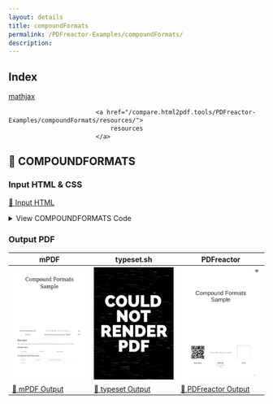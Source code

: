```yaml
---
layout: details
title: compoundFormats
permalink: /PDFreactor-Examples/compoundFormats/
description: 
---
```


## Index
<div class="boxes">
                            <a href="/compare.html2pdf.tools/PDFreactor-Examples/compoundFormats/mathjax/">
                                mathjax
                            </a>

                            <a href="/compare.html2pdf.tools/PDFreactor-Examples/compoundFormats/resources/">
                                resources
                            </a>
</div>

## 🔬 COMPOUNDFORMATS

### Input HTML & CSS

[📄 Input HTML](https://raw.githubusercontent.com/azettl/compare.html2pdf.tools/master//html/PDFreactor%20Examples/compoundFormats/compoundFormats.html)

<details>
    <summary>
        View COMPOUNDFORMATS Code
    </summary>
    <pre><code class="hljs xml"><span class="hljs-meta">&lt;!DOCTYPE <span class="hljs-meta-keyword">html</span>&gt;</span>
<span class="hljs-tag">&lt;<span class="hljs-name">html</span> <span class="hljs-attr">lang</span>=<span class="hljs-string">"en-US"</span> <span class="hljs-attr">xmlns:barcode</span>=<span class="hljs-string">"http://barcode4j.krysalis.org/ns"</span>&gt;</span>
    <span class="hljs-tag">&lt;<span class="hljs-name">head</span>&gt;</span>
        <span class="hljs-tag">&lt;<span class="hljs-name">title</span>&gt;</span>Compound Formats Sample<span class="hljs-tag">&lt;/<span class="hljs-name">title</span>&gt;</span>
        <span class="hljs-tag">&lt;<span class="hljs-name">meta</span> <span class="hljs-attr">http-equiv</span>=<span class="hljs-string">"Content-Type"</span> <span class="hljs-attr">content</span>=<span class="hljs-string">"text/html; charset=UTF-8"</span>/&gt;</span>
        <span class="hljs-tag">&lt;<span class="hljs-name">style</span>&gt;</span>
            /***************************************************
             * Page
             ***************************************************/
            
            @page {
                margin: 1.5cm;
                
                @bottom-right {
                    content: counter(page);
                    vertical-align: top;
                    font-size: 12pt;
                    color: black;
                }
            }
            
            /* Styles that should specifically not affect browsers */
            @media print {
                .pageBreak + * {
                    break-before: page;
                    margin-top: 0;
                }
            
                .pageBreakBefore {
                    break-before: page;
                    margin-top: 0;
                }
                
                h1 {
                    break-before: page;
                    margin-top: 0 !important;
                }
            }
            
            /* Some basic style for browsers */
            @media screen {
                
                html {
                    background-color: lightgray;
                }
                
                body {
                    max-width: 1200px;
                    margin: 8px auto;
                    
                    padding: 32px;
                    padding-top: 0;
                    border: 1px solid darkgray;
                    background-color: white;
                }
                
                img {
                    max-width: 18cm;
                }
                
                h1 {
                    margin-top: 1cm !important;
                }
            }
            
            /***************************************************
             * General
             ***************************************************/
            
            html {
                font-family: arial, sans-serif;
                font-size: 10pt;
                color: #222222;
            }
            
            div, div p, blockquote {
                color: #222222;
            }
            
            h1, h2, h3, h4, h5, h6 {
                font-weight: normal;
                margin-top: 0.6cm;
                break-after: avoid;
            }
            
            h1 {
                font-size: 24pt;
                margin-bottom: 0.5cm;
            }
            
            h2 {
                font-size: 18pt;
                margin: 0.4cm 0;
            }
            
            h3 {
                font-size: 14pt;
                margin: 0.4cm 0;
            }
            
            h4 {
                font-size: 12pt;
                text-decoration: underline;
                margin-bottom: 0.25cm;
            }
            
            p, td, th, li {
                font-size: 10pt;
                line-height: 1.25;
                color: #666666;
            }
            
            p {
                text-align: justify;
            }
            
            a {
                color: #e41d03;
                text-decoration: underline;
            }
            
            barcode, math {
                color: black;
            }
            
            blockquote {
                font-family: 'times new roman', serif;
                font-style: italic;
                margin: 2mm;
                padding: 0;
            }
            
            table {
                margin-left: auto;
                margin-right: auto;
                border-collapse: collapse;
                background-color: transparent;
            }
            
            table, td, th {
                border: thin solid #e1e1e1;
            }
            
            td, th {
                padding: 0.2cm;
            }
            
            th {
                text-align: center;
                background-color: #f5f5f5;
            }
            
            
            
            
            table.code, td.code, div.code, img.sample {
                background-color: #f5f5f5;
                break-before: avoid;
            }
            
            ul, ol {
                break-inside: avoid;
            }
            
            
            
            
            /***************************************************
             * Box Classes
             ***************************************************/
            
            div.code, div.result, div.experimentalNote, img.sample {
                margin-bottom: 0.25cm;
                border: 1pt solid #e1e1e1;
                padding: 2.5mm;
                break-before: avoid;
                break-inside: avoid;
            }
            
            div.code p {
                text-align: inherit;
            }
            
            :-ro-matches(div.code, div.result) p:first-of-type {
                margin-top: 0;
            }
            
            :-ro-matches(div.code, div.result) p:last-of-type {
                margin-bottom: 0;
            }
            
            code, .code {
                font-family: 'courier new', monospace;
                font-size: 8pt;
                line-height: 1.2;
            }
            
            code {
                white-space: pre;
            }
            
            code .comment {
                color: #3f7f5f;
            }
            
            div.result {
                font-family: 'times new roman', serif;
                border: 1pt solid #222222;
                background-color: white;
            }
            
            div.result p {
                color: #222222;
            }
            
            div.result p:first-child {
                margin-top: 0;
            }
            
            div.result p:last-child {
                margin-bottom: 0;
            }
            
            div.experimentalNote {
                border-color: yellow;
                background-color: lightyellow;
                margin: 1cm 0;
                text-align: justify;
            }
            
            /***************************************************
             * Break Classes
             ***************************************************/
            
            .columnBreak {
                break-after: column;
            }
            
            /******************************************
             * Preferences
             *******************************************/
            
            @-ro-preferences {
                page-layout: 1 column;
                initial-zoom: fit-page;
            }
            <span class="hljs-tag">&lt;/<span class="hljs-name">style</span>&gt;</span>
        <span class="hljs-tag">&lt;<span class="hljs-name">style</span>&gt;</span><span class="css"><span class="hljs-keyword">@page</span><span class="hljs-selector-pseudo">:first</span> {
    <span class="hljs-attribute">padding-top</span>: <span class="hljs-number">45mm</span>;
}

<span class="hljs-selector-tag">p</span> {
    <span class="hljs-attribute">break-after</span>: avoid;
}

<span class="hljs-selector-tag">body</span> &gt; <span class="hljs-selector-tag">h2</span> {
    <span class="hljs-attribute">break-before</span>: page;
    <span class="hljs-attribute">margin-top</span>: <span class="hljs-number">0</span>;
}

<span class="hljs-selector-tag">h1</span> {
    <span class="hljs-attribute">font-size</span>: <span class="hljs-number">15mm</span>;
    <span class="hljs-attribute">text-align</span>: center;
    <span class="hljs-attribute">margin-bottom</span>: <span class="hljs-number">110mm</span>;
}

<span class="hljs-selector-class">.qrcode</span> {
    <span class="hljs-attribute">-ro-replacedelement</span>: qrcode;
    <span class="hljs-attribute">-ro-qrcode-quality</span>: high;
}

<span class="hljs-selector-class">.intro</span> {
    <span class="hljs-attribute">width</span>: <span class="hljs-number">100%</span>;
    <span class="hljs-attribute">margin-top</span>: <span class="hljs-number">4em</span>;
    <span class="hljs-attribute">margin-bottom</span>: <span class="hljs-number">2em</span>;
    <span class="hljs-attribute">margin-left</span>: auto;
    <span class="hljs-attribute">margin-right</span>: auto;
    <span class="hljs-attribute">border-spacing</span>: <span class="hljs-number">0</span>;
    <span class="hljs-attribute">border</span>: none;
    <span class="hljs-attribute">text-align</span>: center;
    <span class="hljs-attribute">table-layout</span>: fixed;
}

<span class="hljs-selector-class">.introIcon</span> {
    <span class="hljs-attribute">width</span>: <span class="hljs-number">135px</span>;
    <span class="hljs-attribute">height</span>: <span class="hljs-number">135px</span>;
}

<span class="hljs-selector-class">.intro</span> <span class="hljs-selector-tag">td</span> {
    <span class="hljs-attribute">margin</span>: <span class="hljs-number">0px</span>;
    <span class="hljs-attribute">border</span>: none;
    <span class="hljs-attribute">padding</span>: <span class="hljs-number">8px</span> <span class="hljs-number">0px</span> <span class="hljs-number">16px</span> <span class="hljs-number">0px</span>;
    <span class="hljs-attribute">color</span>: black;
}

<span class="hljs-selector-class">.introNames</span> <span class="hljs-selector-tag">td</span> {
    <span class="hljs-attribute">padding</span>: <span class="hljs-number">1ex</span>;
    <span class="hljs-attribute">vertical-align</span>: top;
}

<span class="hljs-selector-class">.introNames</span> <span class="hljs-selector-tag">span</span> {
    <span class="hljs-attribute">font-size</span>: <span class="hljs-number">18px</span>;
    <span class="hljs-attribute">color</span>: <span class="hljs-built_in">rgb</span>(<span class="hljs-number">49</span>,<span class="hljs-number">49</span>,<span class="hljs-number">49</span>);
}

<span class="hljs-selector-class">.introNames</span> <span class="hljs-selector-tag">span</span><span class="hljs-selector-pseudo">:nth-child(n+2)</span> {
    <span class="hljs-attribute">font-size</span>: <span class="hljs-number">7px</span>;
}

<span class="hljs-selector-class">.introNames</span> <span class="hljs-selector-tag">span</span><span class="hljs-selector-pseudo">:nth-child(n+2)</span><span class="hljs-selector-pseudo">::before</span> {
    <span class="hljs-attribute">content</span>: <span class="hljs-string">"\A"</span>;
    <span class="hljs-attribute">white-space</span>: pre;
}

<span class="hljs-selector-class">.intro</span> <span class="hljs-selector-tag">a</span> {
    <span class="hljs-attribute">color</span>: black;
}

<span class="hljs-selector-class">.barcodeTable</span> {
    <span class="hljs-attribute">width</span>: <span class="hljs-number">90%</span>;
    <span class="hljs-attribute">border</span>: none;
    <span class="hljs-attribute">table-layout</span>: fixed;
}

<span class="hljs-selector-class">.barcodeTable</span> * {
    <span class="hljs-attribute">border</span>: none;
    <span class="hljs-attribute">text-align</span>: center;
}

<span class="hljs-selector-class">.flexcontainer</span> {
    <span class="hljs-attribute">display</span>: flex;
    <span class="hljs-attribute">flex-flow</span>: row wrap;
    <span class="hljs-attribute">justify-content</span>: space-around;
    <span class="hljs-attribute">align-items</span>: baseline;
}

<span class="hljs-selector-class">.mathmlcontainer</span> &gt; * {
    <span class="hljs-attribute">margin</span>: <span class="hljs-number">12mm</span> <span class="hljs-number">5mm</span>;
}

<span class="hljs-selector-class">.svgIcons</span> {
    <span class="hljs-attribute">text-align</span>: center;
}

<span class="hljs-selector-class">.svgIcons</span> &gt; <span class="hljs-selector-tag">img</span> {
    <span class="hljs-attribute">width</span>: <span class="hljs-number">75mm</span>;
    <span class="hljs-attribute">margin</span>: <span class="hljs-number">5mm</span>;
}
</span><span class="hljs-tag">&lt;/<span class="hljs-name">style</span>&gt;</span>
        <span class="hljs-tag">&lt;<span class="hljs-name">script</span> <span class="hljs-attr">type</span>=<span class="hljs-string">"text/x-mathjax-config"</span>&gt;</span><span class="actionscript">
            MathJax.Hub.Config({
                       jax: [<span class="hljs-string">"input/MathML"</span>, <span class="hljs-string">"output/SVG"</span>],
                extensions: [<span class="hljs-string">"mml2jax.js"</span>],
                    MathML: { extensions: [<span class="hljs-string">"content-mathml.js"</span>] },
                       SVG: { blacker: <span class="hljs-number">0</span> }
            });
        </span><span class="hljs-tag">&lt;/<span class="hljs-name">script</span>&gt;</span>
        <span class="hljs-tag">&lt;<span class="hljs-name">script</span> <span class="hljs-attr">type</span>=<span class="hljs-string">"text/javascript"</span> <span class="hljs-attr">src</span>=<span class="hljs-string">"mathjax/MathJax.js"</span>&gt;</span><span class="hljs-tag">&lt;/<span class="hljs-name">script</span>&gt;</span>
    <span class="hljs-tag">&lt;/<span class="hljs-name">head</span>&gt;</span>
    <span class="hljs-tag">&lt;<span class="hljs-name">body</span>&gt;</span>
        <span class="hljs-tag">&lt;<span class="hljs-name">h1</span>&gt;</span>Compound Formats Sample<span class="hljs-tag">&lt;/<span class="hljs-name">h1</span>&gt;</span>
        <span class="hljs-tag">&lt;<span class="hljs-name">table</span> <span class="hljs-attr">class</span>=<span class="hljs-string">"intro pageBreak"</span>&gt;</span>
            <span class="hljs-tag">&lt;<span class="hljs-name">tr</span>&gt;</span>
                <span class="hljs-tag">&lt;<span class="hljs-name">td</span>&gt;</span><span class="hljs-tag">&lt;<span class="hljs-name">span</span> <span class="hljs-attr">class</span>=<span class="hljs-string">"qrcode introIcon"</span>&gt;</span>https://www.pdfreactor.com<span class="hljs-tag">&lt;/<span class="hljs-name">span</span>&gt;</span><span class="hljs-tag">&lt;/<span class="hljs-name">td</span>&gt;</span>
                <span class="hljs-tag">&lt;<span class="hljs-name">td</span>&gt;</span>
                    <span class="hljs-tag">&lt;<span class="hljs-name">math</span>&gt;</span>
                        <span class="hljs-tag">&lt;<span class="hljs-name">mi</span>&gt;</span>f<span class="hljs-tag">&lt;/<span class="hljs-name">mi</span>&gt;</span>
                        <span class="hljs-tag">&lt;<span class="hljs-name">mo</span>&gt;</span>'<span class="hljs-tag">&lt;/<span class="hljs-name">mo</span>&gt;</span>
                        <span class="hljs-tag">&lt;<span class="hljs-name">mn</span>&gt;</span>(<span class="hljs-tag">&lt;/<span class="hljs-name">mn</span>&gt;</span>
                        <span class="hljs-tag">&lt;<span class="hljs-name">mi</span>&gt;</span>a<span class="hljs-tag">&lt;/<span class="hljs-name">mi</span>&gt;</span>
                        <span class="hljs-tag">&lt;<span class="hljs-name">mn</span>&gt;</span>)<span class="hljs-tag">&lt;/<span class="hljs-name">mn</span>&gt;</span>
                        <span class="hljs-tag">&lt;<span class="hljs-name">mo</span>&gt;</span>=<span class="hljs-tag">&lt;/<span class="hljs-name">mo</span>&gt;</span>
                        <span class="hljs-tag">&lt;<span class="hljs-name">munder</span>&gt;</span>
                            <span class="hljs-tag">&lt;<span class="hljs-name">mo</span> <span class="hljs-attr">moveablelimits</span>=<span class="hljs-string">'false'</span>&gt;</span>lim<span class="hljs-tag">&lt;/<span class="hljs-name">mo</span>&gt;</span>
                            <span class="hljs-tag">&lt;<span class="hljs-name">mi</span>&gt;</span>h<span class="hljs-symbol">&amp;rarr;</span>0<span class="hljs-tag">&lt;/<span class="hljs-name">mi</span>&gt;</span>
                        <span class="hljs-tag">&lt;/<span class="hljs-name">munder</span>&gt;</span>
                        <span class="hljs-tag">&lt;<span class="hljs-name">mfrac</span>&gt;</span>
                            <span class="hljs-tag">&lt;<span class="hljs-name">mrow</span>&gt;</span>
                                <span class="hljs-tag">&lt;<span class="hljs-name">mi</span>&gt;</span>f<span class="hljs-tag">&lt;/<span class="hljs-name">mi</span>&gt;</span>
                                <span class="hljs-tag">&lt;<span class="hljs-name">mo</span>&gt;</span>(<span class="hljs-tag">&lt;/<span class="hljs-name">mo</span>&gt;</span>
                                <span class="hljs-tag">&lt;<span class="hljs-name">mi</span>&gt;</span>a<span class="hljs-tag">&lt;/<span class="hljs-name">mi</span>&gt;</span>
                                <span class="hljs-tag">&lt;<span class="hljs-name">mi</span>&gt;</span>+<span class="hljs-tag">&lt;/<span class="hljs-name">mi</span>&gt;</span>
                                <span class="hljs-tag">&lt;<span class="hljs-name">mi</span>&gt;</span>h<span class="hljs-tag">&lt;/<span class="hljs-name">mi</span>&gt;</span>
                                <span class="hljs-tag">&lt;<span class="hljs-name">mo</span>&gt;</span>)<span class="hljs-tag">&lt;/<span class="hljs-name">mo</span>&gt;</span>
                                <span class="hljs-tag">&lt;<span class="hljs-name">mo</span>&gt;</span><span class="hljs-symbol">&amp;minus;</span><span class="hljs-tag">&lt;/<span class="hljs-name">mo</span>&gt;</span>
                                <span class="hljs-tag">&lt;<span class="hljs-name">mi</span>&gt;</span>f<span class="hljs-tag">&lt;/<span class="hljs-name">mi</span>&gt;</span>
                                <span class="hljs-tag">&lt;<span class="hljs-name">mo</span>&gt;</span>(<span class="hljs-tag">&lt;/<span class="hljs-name">mo</span>&gt;</span>
                                <span class="hljs-tag">&lt;<span class="hljs-name">mi</span>&gt;</span>a<span class="hljs-tag">&lt;/<span class="hljs-name">mi</span>&gt;</span>
                                <span class="hljs-tag">&lt;<span class="hljs-name">mo</span>&gt;</span>)<span class="hljs-tag">&lt;/<span class="hljs-name">mo</span>&gt;</span>
                            <span class="hljs-tag">&lt;/<span class="hljs-name">mrow</span>&gt;</span>
                            <span class="hljs-tag">&lt;<span class="hljs-name">mi</span>&gt;</span>h<span class="hljs-tag">&lt;/<span class="hljs-name">mi</span>&gt;</span>
                        <span class="hljs-tag">&lt;/<span class="hljs-name">mfrac</span>&gt;</span>
                    <span class="hljs-tag">&lt;/<span class="hljs-name">math</span>&gt;</span>
                <span class="hljs-tag">&lt;/<span class="hljs-name">td</span>&gt;</span>
                <span class="hljs-tag">&lt;<span class="hljs-name">td</span>&gt;</span><span class="hljs-tag">&lt;<span class="hljs-name">img</span> <span class="hljs-attr">class</span>=<span class="hljs-string">"introIcon"</span> <span class="hljs-attr">src</span>=<span class="hljs-string">"chart.svg"</span> /&gt;</span><span class="hljs-tag">&lt;/<span class="hljs-name">td</span>&gt;</span>
            <span class="hljs-tag">&lt;/<span class="hljs-name">tr</span>&gt;</span>
            <span class="hljs-tag">&lt;<span class="hljs-name">tr</span> <span class="hljs-attr">class</span>=<span class="hljs-string">"introNames"</span>&gt;</span>
                <span class="hljs-tag">&lt;<span class="hljs-name">td</span>&gt;</span><span class="hljs-tag">&lt;<span class="hljs-name">span</span>&gt;</span>Barcodes<span class="hljs-tag">&lt;/<span class="hljs-name">span</span>&gt;</span><span class="hljs-tag">&lt;/<span class="hljs-name">td</span>&gt;</span>
                <span class="hljs-tag">&lt;<span class="hljs-name">td</span>&gt;</span><span class="hljs-tag">&lt;<span class="hljs-name">span</span>&gt;</span>MathML<span class="hljs-tag">&lt;/<span class="hljs-name">span</span>&gt;</span>
                    <span class="hljs-tag">&lt;<span class="hljs-name">span</span>&gt;</span>using the JavaScript library<span class="hljs-tag">&lt;/<span class="hljs-name">span</span>&gt;</span>
                    <span class="hljs-tag">&lt;<span class="hljs-name">span</span>&gt;</span>MathJax<span class="hljs-tag">&lt;/<span class="hljs-name">span</span>&gt;</span><span class="hljs-tag">&lt;/<span class="hljs-name">td</span>&gt;</span>
                <span class="hljs-tag">&lt;<span class="hljs-name">td</span>&gt;</span><span class="hljs-tag">&lt;<span class="hljs-name">span</span>&gt;</span>SVG<span class="hljs-tag">&lt;/<span class="hljs-name">span</span>&gt;</span><span class="hljs-tag">&lt;/<span class="hljs-name">td</span>&gt;</span>
            <span class="hljs-tag">&lt;/<span class="hljs-name">tr</span>&gt;</span>
        <span class="hljs-tag">&lt;/<span class="hljs-name">table</span>&gt;</span>
        
        
        
        <span class="hljs-comment">&lt;!-- Barcode --&gt;</span>
        
        <span class="hljs-tag">&lt;<span class="hljs-name">h2</span>&gt;</span>Barcodes<span class="hljs-tag">&lt;/<span class="hljs-name">h2</span>&gt;</span>
        <span class="hljs-tag">&lt;<span class="hljs-name">p</span>&gt;</span>This chapter shows the barcode capabilities of PDFreactor by displaying
           various types of barcodes.<span class="hljs-tag">&lt;/<span class="hljs-name">p</span>&gt;</span>
        
        <span class="hljs-tag">&lt;<span class="hljs-name">h3</span>&gt;</span>2D-Barcodes<span class="hljs-tag">&lt;/<span class="hljs-name">h3</span>&gt;</span>
        
        <span class="hljs-tag">&lt;<span class="hljs-name">table</span> <span class="hljs-attr">class</span>=<span class="hljs-string">"barcodeTable"</span>&gt;</span>
            <span class="hljs-tag">&lt;<span class="hljs-name">tr</span>&gt;</span>
                <span class="hljs-tag">&lt;<span class="hljs-name">td</span>&gt;</span>
                    <span class="hljs-tag">&lt;<span class="hljs-name">p</span>&gt;</span>QR Code<span class="hljs-tag">&lt;/<span class="hljs-name">p</span>&gt;</span>
                    <span class="hljs-tag">&lt;<span class="hljs-name">div</span>&gt;</span>
                        <span class="hljs-tag">&lt;<span class="hljs-name">a</span> <span class="hljs-attr">href</span>=<span class="hljs-string">"https://www.pdfreactor.com"</span> <span class="hljs-attr">class</span>=<span class="hljs-string">"qrcode"</span>&gt;</span><span class="hljs-tag">&lt;/<span class="hljs-name">a</span>&gt;</span>
                    <span class="hljs-tag">&lt;/<span class="hljs-name">div</span>&gt;</span>
                            <span class="hljs-tag">&lt;/<span class="hljs-name">td</span>&gt;</span>
                            <span class="hljs-tag">&lt;<span class="hljs-name">td</span>&gt;</span>
                    <span class="hljs-tag">&lt;<span class="hljs-name">p</span>&gt;</span>PDF417<span class="hljs-tag">&lt;/<span class="hljs-name">p</span>&gt;</span>
                    <span class="hljs-tag">&lt;<span class="hljs-name">barcode:barcode</span> <span class="hljs-attr">message</span>=<span class="hljs-string">"RealObjects PDFreactor is a powerful formatting processor for converting HTML and XML documents into PDF."</span>&gt;</span>
                        <span class="hljs-tag">&lt;<span class="hljs-name">barcode:pdf417</span> /&gt;</span>
                    <span class="hljs-tag">&lt;/<span class="hljs-name">barcode:barcode</span>&gt;</span>
                <span class="hljs-tag">&lt;/<span class="hljs-name">td</span>&gt;</span>
                <span class="hljs-tag">&lt;<span class="hljs-name">td</span>&gt;</span>
        <span class="hljs-tag">&lt;<span class="hljs-name">p</span>&gt;</span>DataMatrix<span class="hljs-tag">&lt;/<span class="hljs-name">p</span>&gt;</span>
        <span class="hljs-tag">&lt;<span class="hljs-name">barcode:barcode</span> <span class="hljs-attr">message</span>=<span class="hljs-string">"RealObjects PDFreactor is a powerful formatting processor for converting HTML and XML documents into PDF."</span>&gt;</span>
            <span class="hljs-tag">&lt;<span class="hljs-name">barcode:datamatrix</span> /&gt;</span>
        <span class="hljs-tag">&lt;/<span class="hljs-name">barcode:barcode</span>&gt;</span>
                <span class="hljs-tag">&lt;/<span class="hljs-name">td</span>&gt;</span>
            <span class="hljs-tag">&lt;/<span class="hljs-name">tr</span>&gt;</span>
        <span class="hljs-tag">&lt;/<span class="hljs-name">table</span>&gt;</span>
        
        <span class="hljs-tag">&lt;<span class="hljs-name">h3</span>&gt;</span>Worldwide Retail Barcodes<span class="hljs-tag">&lt;/<span class="hljs-name">h3</span>&gt;</span>
        
        <span class="hljs-tag">&lt;<span class="hljs-name">table</span> <span class="hljs-attr">class</span>=<span class="hljs-string">"barcodeTable"</span>&gt;</span>
            <span class="hljs-tag">&lt;<span class="hljs-name">tr</span>&gt;</span>
                <span class="hljs-tag">&lt;<span class="hljs-name">td</span>&gt;</span>
        <span class="hljs-tag">&lt;<span class="hljs-name">p</span>&gt;</span>EAN-13<span class="hljs-tag">&lt;/<span class="hljs-name">p</span>&gt;</span>
        <span class="hljs-tag">&lt;<span class="hljs-name">barcode:barcode</span> <span class="hljs-attr">message</span>=<span class="hljs-string">"123456789012"</span>&gt;</span>
            <span class="hljs-tag">&lt;<span class="hljs-name">barcode:ean-13</span> /&gt;</span>
        <span class="hljs-tag">&lt;/<span class="hljs-name">barcode:barcode</span>&gt;</span>
                <span class="hljs-tag">&lt;/<span class="hljs-name">td</span>&gt;</span>
                <span class="hljs-tag">&lt;<span class="hljs-name">td</span>&gt;</span>
        <span class="hljs-tag">&lt;<span class="hljs-name">p</span>&gt;</span>EAN-8<span class="hljs-tag">&lt;/<span class="hljs-name">p</span>&gt;</span>
        <span class="hljs-tag">&lt;<span class="hljs-name">barcode:barcode</span> <span class="hljs-attr">message</span>=<span class="hljs-string">"1234567"</span>&gt;</span>

            <span class="hljs-tag">&lt;<span class="hljs-name">barcode:ean-8</span> /&gt;</span>
        <span class="hljs-tag">&lt;/<span class="hljs-name">barcode:barcode</span>&gt;</span>
                <span class="hljs-tag">&lt;/<span class="hljs-name">td</span>&gt;</span>
                <span class="hljs-tag">&lt;<span class="hljs-name">td</span>&gt;</span>
        <span class="hljs-tag">&lt;<span class="hljs-name">p</span>&gt;</span>GS1-128 (EAN-128)<span class="hljs-tag">&lt;/<span class="hljs-name">p</span>&gt;</span>
        <span class="hljs-tag">&lt;<span class="hljs-name">barcode:barcode</span> <span class="hljs-attr">message</span>=<span class="hljs-string">"123456789012"</span>&gt;</span>
            <span class="hljs-tag">&lt;<span class="hljs-name">barcode:ean-128</span> /&gt;</span>
        <span class="hljs-tag">&lt;/<span class="hljs-name">barcode:barcode</span>&gt;</span>
                <span class="hljs-tag">&lt;/<span class="hljs-name">td</span>&gt;</span>
            <span class="hljs-tag">&lt;/<span class="hljs-name">tr</span>&gt;</span>
            <span class="hljs-tag">&lt;<span class="hljs-name">tr</span>&gt;</span>
                <span class="hljs-tag">&lt;<span class="hljs-name">td</span> <span class="hljs-attr">colspan</span>=<span class="hljs-string">"3"</span>&gt;</span>
        <span class="hljs-tag">&lt;<span class="hljs-name">p</span>&gt;</span>ITF-14:<span class="hljs-tag">&lt;/<span class="hljs-name">p</span>&gt;</span>
        <span class="hljs-tag">&lt;<span class="hljs-name">barcode:barcode</span> <span class="hljs-attr">message</span>=<span class="hljs-string">"1234567890123"</span>&gt;</span>
            <span class="hljs-tag">&lt;<span class="hljs-name">barcode:itf-14</span> /&gt;</span>
        <span class="hljs-tag">&lt;/<span class="hljs-name">barcode:barcode</span>&gt;</span>
                <span class="hljs-tag">&lt;/<span class="hljs-name">td</span>&gt;</span>
            <span class="hljs-tag">&lt;/<span class="hljs-name">tr</span>&gt;</span>
        <span class="hljs-tag">&lt;/<span class="hljs-name">table</span>&gt;</span>
        
        <span class="hljs-tag">&lt;<span class="hljs-name">h3</span>&gt;</span>North America Retail Barcodes<span class="hljs-tag">&lt;/<span class="hljs-name">h3</span>&gt;</span>
        
        <span class="hljs-tag">&lt;<span class="hljs-name">table</span> <span class="hljs-attr">class</span>=<span class="hljs-string">"barcodeTable"</span>&gt;</span>
            <span class="hljs-tag">&lt;<span class="hljs-name">tr</span>&gt;</span>
                <span class="hljs-tag">&lt;<span class="hljs-name">td</span>&gt;</span>
        <span class="hljs-tag">&lt;<span class="hljs-name">p</span>&gt;</span>UPC-A<span class="hljs-tag">&lt;/<span class="hljs-name">p</span>&gt;</span>
        <span class="hljs-tag">&lt;<span class="hljs-name">barcode:barcode</span> <span class="hljs-attr">message</span>=<span class="hljs-string">"12345678901"</span>&gt;</span>
              <span class="hljs-tag">&lt;<span class="hljs-name">barcode:upc-a</span> /&gt;</span>
        <span class="hljs-tag">&lt;/<span class="hljs-name">barcode:barcode</span>&gt;</span>
                <span class="hljs-tag">&lt;/<span class="hljs-name">td</span>&gt;</span>
                <span class="hljs-tag">&lt;<span class="hljs-name">td</span>&gt;</span>
        <span class="hljs-tag">&lt;<span class="hljs-name">p</span>&gt;</span>UPC-E:<span class="hljs-tag">&lt;/<span class="hljs-name">p</span>&gt;</span>
        <span class="hljs-tag">&lt;<span class="hljs-name">barcode:barcode</span> <span class="hljs-attr">message</span>=<span class="hljs-string">"1234567"</span>&gt;</span>
            <span class="hljs-tag">&lt;<span class="hljs-name">barcode:upc-e</span> /&gt;</span>
        <span class="hljs-tag">&lt;/<span class="hljs-name">barcode:barcode</span>&gt;</span>
                <span class="hljs-tag">&lt;/<span class="hljs-name">td</span>&gt;</span>
            <span class="hljs-tag">&lt;/<span class="hljs-name">tr</span>&gt;</span>
        <span class="hljs-tag">&lt;/<span class="hljs-name">table</span>&gt;</span>
        
        <span class="hljs-tag">&lt;<span class="hljs-name">h3</span>&gt;</span>Various Barcodes<span class="hljs-tag">&lt;/<span class="hljs-name">h3</span>&gt;</span>
        
        <span class="hljs-tag">&lt;<span class="hljs-name">table</span> <span class="hljs-attr">class</span>=<span class="hljs-string">"barcodeTable"</span>&gt;</span>
            <span class="hljs-tag">&lt;<span class="hljs-name">tr</span>&gt;</span>
                <span class="hljs-tag">&lt;<span class="hljs-name">td</span>&gt;</span>
        <span class="hljs-tag">&lt;<span class="hljs-name">p</span>&gt;</span>Code 128<span class="hljs-tag">&lt;/<span class="hljs-name">p</span>&gt;</span>
        <span class="hljs-tag">&lt;<span class="hljs-name">barcode:barcode</span> <span class="hljs-attr">message</span>=<span class="hljs-string">"Hello World"</span>&gt;</span>
              <span class="hljs-tag">&lt;<span class="hljs-name">barcode:code128</span> /&gt;</span>
        <span class="hljs-tag">&lt;/<span class="hljs-name">barcode:barcode</span>&gt;</span>
                <span class="hljs-tag">&lt;/<span class="hljs-name">td</span>&gt;</span>
                <span class="hljs-tag">&lt;<span class="hljs-name">td</span>&gt;</span>
        <span class="hljs-tag">&lt;<span class="hljs-name">p</span>&gt;</span>Code 39<span class="hljs-tag">&lt;/<span class="hljs-name">p</span>&gt;</span>
        <span class="hljs-tag">&lt;<span class="hljs-name">barcode:barcode</span> <span class="hljs-attr">message</span>=<span class="hljs-string">"Hello World"</span>&gt;</span>

            <span class="hljs-tag">&lt;<span class="hljs-name">barcode:code39</span> /&gt;</span>
        <span class="hljs-tag">&lt;/<span class="hljs-name">barcode:barcode</span>&gt;</span>
                <span class="hljs-tag">&lt;/<span class="hljs-name">td</span>&gt;</span>
            <span class="hljs-tag">&lt;/<span class="hljs-name">tr</span>&gt;</span>
            <span class="hljs-tag">&lt;<span class="hljs-name">tr</span>&gt;</span>
                <span class="hljs-tag">&lt;<span class="hljs-name">td</span>&gt;</span>
        <span class="hljs-tag">&lt;<span class="hljs-name">p</span>&gt;</span>Codabar<span class="hljs-tag">&lt;/<span class="hljs-name">p</span>&gt;</span>
        <span class="hljs-tag">&lt;<span class="hljs-name">barcode:barcode</span> <span class="hljs-attr">message</span>=<span class="hljs-string">"1234567890"</span>&gt;</span>
            <span class="hljs-tag">&lt;<span class="hljs-name">barcode:codabar</span> /&gt;</span>
        <span class="hljs-tag">&lt;/<span class="hljs-name">barcode:barcode</span>&gt;</span>
                <span class="hljs-tag">&lt;/<span class="hljs-name">td</span>&gt;</span>
                <span class="hljs-tag">&lt;<span class="hljs-name">td</span>&gt;</span>
        <span class="hljs-tag">&lt;<span class="hljs-name">p</span>&gt;</span>Interleaved 2 of 5<span class="hljs-tag">&lt;/<span class="hljs-name">p</span>&gt;</span>
        <span class="hljs-tag">&lt;<span class="hljs-name">barcode:barcode</span> <span class="hljs-attr">message</span>=<span class="hljs-string">"1234567890"</span>&gt;</span>
            <span class="hljs-tag">&lt;<span class="hljs-name">barcode:interleaved2of5</span> /&gt;</span>
        <span class="hljs-tag">&lt;/<span class="hljs-name">barcode:barcode</span>&gt;</span>
                <span class="hljs-tag">&lt;/<span class="hljs-name">td</span>&gt;</span>
            <span class="hljs-tag">&lt;/<span class="hljs-name">tr</span>&gt;</span>
        <span class="hljs-tag">&lt;/<span class="hljs-name">table</span>&gt;</span>
        
        <span class="hljs-tag">&lt;<span class="hljs-name">h3</span>&gt;</span>Postal Barcodes<span class="hljs-tag">&lt;/<span class="hljs-name">h3</span>&gt;</span>
        
        <span class="hljs-tag">&lt;<span class="hljs-name">table</span> <span class="hljs-attr">class</span>=<span class="hljs-string">"barcodeTable"</span>&gt;</span>
            <span class="hljs-tag">&lt;<span class="hljs-name">tr</span>&gt;</span>
                <span class="hljs-tag">&lt;<span class="hljs-name">td</span>&gt;</span>
        <span class="hljs-tag">&lt;<span class="hljs-name">p</span>&gt;</span>POSTNET<span class="hljs-tag">&lt;/<span class="hljs-name">p</span>&gt;</span>
        <span class="hljs-tag">&lt;<span class="hljs-name">barcode:barcode</span> <span class="hljs-attr">message</span>=<span class="hljs-string">"1234567890"</span>&gt;</span>
            <span class="hljs-tag">&lt;<span class="hljs-name">barcode:postnet</span> /&gt;</span>
        <span class="hljs-tag">&lt;/<span class="hljs-name">barcode:barcode</span>&gt;</span>
                <span class="hljs-tag">&lt;/<span class="hljs-name">td</span>&gt;</span>
                <span class="hljs-tag">&lt;<span class="hljs-name">td</span>&gt;</span>
        <span class="hljs-tag">&lt;<span class="hljs-name">p</span>&gt;</span>Royal Mail CBC<span class="hljs-tag">&lt;/<span class="hljs-name">p</span>&gt;</span>
        <span class="hljs-tag">&lt;<span class="hljs-name">barcode:barcode</span> <span class="hljs-attr">message</span>=<span class="hljs-string">"1234567890"</span>&gt;</span>
            <span class="hljs-tag">&lt;<span class="hljs-name">barcode:royal-mail-cbc</span> /&gt;</span>
        <span class="hljs-tag">&lt;/<span class="hljs-name">barcode:barcode</span>&gt;</span>
                <span class="hljs-tag">&lt;/<span class="hljs-name">td</span>&gt;</span>
            <span class="hljs-tag">&lt;/<span class="hljs-name">tr</span>&gt;</span>
            <span class="hljs-tag">&lt;<span class="hljs-name">tr</span>&gt;</span>
                <span class="hljs-tag">&lt;<span class="hljs-name">td</span> <span class="hljs-attr">colspan</span>=<span class="hljs-string">"2"</span>&gt;</span>
        <span class="hljs-tag">&lt;<span class="hljs-name">p</span>&gt;</span>USPS Intelligent Mail (4-State Customer Barcode)<span class="hljs-tag">&lt;/<span class="hljs-name">p</span>&gt;</span>
        <span class="hljs-tag">&lt;<span class="hljs-name">barcode:barcode</span> <span class="hljs-attr">message</span>=<span class="hljs-string">"12345678901234567890"</span>&gt;</span>
            <span class="hljs-tag">&lt;<span class="hljs-name">barcode:usps4cb</span> /&gt;</span>
        <span class="hljs-tag">&lt;/<span class="hljs-name">barcode:barcode</span>&gt;</span>
                <span class="hljs-tag">&lt;/<span class="hljs-name">td</span>&gt;</span>
            <span class="hljs-tag">&lt;/<span class="hljs-name">tr</span>&gt;</span>
        <span class="hljs-tag">&lt;/<span class="hljs-name">table</span>&gt;</span>
        
        <span class="hljs-comment">&lt;!-- MathML --&gt;</span>
        
        <span class="hljs-tag">&lt;<span class="hljs-name">h2</span>&gt;</span>MathML<span class="hljs-tag">&lt;/<span class="hljs-name">h2</span>&gt;</span>
        <span class="hljs-tag">&lt;<span class="hljs-name">p</span>&gt;</span>This chapter displays various types of mathematical formulas, using the JavaScript library MathJax to convert MathML to SVG.
            (A reduced version of MathJax 2.7.5 is included with this sample, under the Apache License 2.0)
            MathJax can be used without changing source documents via a user-script included in the PDFreactor package.<span class="hljs-tag">&lt;/<span class="hljs-name">p</span>&gt;</span>
        
        <span class="hljs-tag">&lt;<span class="hljs-name">div</span> <span class="hljs-attr">class</span>=<span class="hljs-string">"mathmlcontainer flexcontainer"</span>&gt;</span>
            <span class="hljs-tag">&lt;<span class="hljs-name">div</span>&gt;</span>
                <span class="hljs-tag">&lt;<span class="hljs-name">math</span>&gt;</span>
                    <span class="hljs-tag">&lt;<span class="hljs-name">munderover</span>&gt;</span>
                        <span class="hljs-tag">&lt;<span class="hljs-name">mo</span> <span class="hljs-attr">largeop</span>=<span class="hljs-string">'true'</span>&gt;</span><span class="hljs-symbol">&amp;int;</span><span class="hljs-tag">&lt;/<span class="hljs-name">mo</span>&gt;</span>
                        <span class="hljs-tag">&lt;<span class="hljs-name">mn</span>&gt;</span>0<span class="hljs-tag">&lt;/<span class="hljs-name">mn</span>&gt;</span>
                        <span class="hljs-tag">&lt;<span class="hljs-name">mn</span>&gt;</span>1<span class="hljs-tag">&lt;/<span class="hljs-name">mn</span>&gt;</span>
                    <span class="hljs-tag">&lt;/<span class="hljs-name">munderover</span>&gt;</span>
                    <span class="hljs-tag">&lt;<span class="hljs-name">mfrac</span>&gt;</span>
                        <span class="hljs-tag">&lt;<span class="hljs-name">mrow</span>&gt;</span>
                            <span class="hljs-tag">&lt;<span class="hljs-name">mi</span>&gt;</span>dx<span class="hljs-tag">&lt;/<span class="hljs-name">mi</span>&gt;</span>  
                        <span class="hljs-tag">&lt;/<span class="hljs-name">mrow</span>&gt;</span>
                        <span class="hljs-tag">&lt;<span class="hljs-name">mrow</span>&gt;</span>
                            <span class="hljs-tag">&lt;<span class="hljs-name">mo</span>&gt;</span>(<span class="hljs-tag">&lt;/<span class="hljs-name">mo</span>&gt;</span>
                            <span class="hljs-tag">&lt;<span class="hljs-name">mi</span>&gt;</span>a<span class="hljs-tag">&lt;/<span class="hljs-name">mi</span>&gt;</span>
                            <span class="hljs-tag">&lt;<span class="hljs-name">mo</span>&gt;</span>+<span class="hljs-tag">&lt;/<span class="hljs-name">mo</span>&gt;</span>
                            <span class="hljs-tag">&lt;<span class="hljs-name">mn</span>&gt;</span>1<span class="hljs-tag">&lt;/<span class="hljs-name">mn</span>&gt;</span>
                            <span class="hljs-tag">&lt;<span class="hljs-name">mo</span>&gt;</span>)<span class="hljs-tag">&lt;/<span class="hljs-name">mo</span>&gt;</span>
                            <span class="hljs-tag">&lt;<span class="hljs-name">msqrt</span>&gt;</span>
                                <span class="hljs-tag">&lt;<span class="hljs-name">mi</span>&gt;</span>x<span class="hljs-tag">&lt;/<span class="hljs-name">mi</span>&gt;</span>
                            <span class="hljs-tag">&lt;/<span class="hljs-name">msqrt</span>&gt;</span>
                        <span class="hljs-tag">&lt;/<span class="hljs-name">mrow</span>&gt;</span>
                    <span class="hljs-tag">&lt;/<span class="hljs-name">mfrac</span>&gt;</span>
                    <span class="hljs-tag">&lt;<span class="hljs-name">mo</span>&gt;</span>=<span class="hljs-tag">&lt;/<span class="hljs-name">mo</span>&gt;</span>
                    <span class="hljs-tag">&lt;<span class="hljs-name">mo</span>&gt;</span><span class="hljs-symbol">&amp;pi;</span><span class="hljs-tag">&lt;/<span class="hljs-name">mo</span>&gt;</span>
                <span class="hljs-tag">&lt;/<span class="hljs-name">math</span>&gt;</span>
            <span class="hljs-tag">&lt;/<span class="hljs-name">div</span>&gt;</span>
            <span class="hljs-tag">&lt;<span class="hljs-name">div</span>&gt;</span>
                <span class="hljs-tag">&lt;<span class="hljs-name">math</span>&gt;</span>
                    <span class="hljs-tag">&lt;<span class="hljs-name">msub</span>&gt;</span>
                        <span class="hljs-tag">&lt;<span class="hljs-name">mo</span> <span class="hljs-attr">largeop</span>=<span class="hljs-string">'true'</span>&gt;</span><span class="hljs-symbol">&amp;int;</span><span class="hljs-tag">&lt;/<span class="hljs-name">mo</span>&gt;</span>
                        <span class="hljs-tag">&lt;<span class="hljs-name">mn</span>&gt;</span>E<span class="hljs-tag">&lt;/<span class="hljs-name">mn</span>&gt;</span>
                    <span class="hljs-tag">&lt;/<span class="hljs-name">msub</span>&gt;</span>
                    <span class="hljs-tag">&lt;<span class="hljs-name">mo</span>&gt;</span>(<span class="hljs-tag">&lt;/<span class="hljs-name">mo</span>&gt;</span>
                    <span class="hljs-tag">&lt;<span class="hljs-name">mi</span>&gt;</span><span class="hljs-symbol">&amp;alpha;</span><span class="hljs-tag">&lt;/<span class="hljs-name">mi</span>&gt;</span>
                    <span class="hljs-tag">&lt;<span class="hljs-name">mi</span>&gt;</span>f<span class="hljs-tag">&lt;/<span class="hljs-name">mi</span>&gt;</span>
                    <span class="hljs-tag">&lt;<span class="hljs-name">mo</span>&gt;</span>+<span class="hljs-tag">&lt;/<span class="hljs-name">mo</span>&gt;</span>
                    <span class="hljs-tag">&lt;<span class="hljs-name">mi</span>&gt;</span><span class="hljs-symbol">&amp;beta;</span><span class="hljs-tag">&lt;/<span class="hljs-name">mi</span>&gt;</span>
                    <span class="hljs-tag">&lt;<span class="hljs-name">mi</span>&gt;</span>g<span class="hljs-tag">&lt;/<span class="hljs-name">mi</span>&gt;</span>
                    <span class="hljs-tag">&lt;<span class="hljs-name">mo</span>&gt;</span>)<span class="hljs-tag">&lt;/<span class="hljs-name">mo</span>&gt;</span>
                    <span class="hljs-tag">&lt;<span class="hljs-name">mo</span>&gt;</span>d<span class="hljs-tag">&lt;/<span class="hljs-name">mo</span>&gt;</span>
                    <span class="hljs-tag">&lt;<span class="hljs-name">mi</span>&gt;</span><span class="hljs-symbol">&amp;mu;</span><span class="hljs-tag">&lt;/<span class="hljs-name">mi</span>&gt;</span>
                    <span class="hljs-tag">&lt;<span class="hljs-name">mo</span>&gt;</span>=<span class="hljs-tag">&lt;/<span class="hljs-name">mo</span>&gt;</span>
                    <span class="hljs-tag">&lt;<span class="hljs-name">mi</span>&gt;</span><span class="hljs-symbol">&amp;alpha;</span><span class="hljs-tag">&lt;/<span class="hljs-name">mi</span>&gt;</span>
                    <span class="hljs-tag">&lt;<span class="hljs-name">mi</span>&gt;</span><span class="hljs-symbol">&amp;nbsp;</span><span class="hljs-tag">&lt;/<span class="hljs-name">mi</span>&gt;</span>
                    <span class="hljs-tag">&lt;<span class="hljs-name">msub</span>&gt;</span>
                        <span class="hljs-tag">&lt;<span class="hljs-name">mo</span> <span class="hljs-attr">largeop</span>=<span class="hljs-string">'true'</span>&gt;</span><span class="hljs-symbol">&amp;int;</span><span class="hljs-tag">&lt;/<span class="hljs-name">mo</span>&gt;</span>
                        <span class="hljs-tag">&lt;<span class="hljs-name">mn</span>&gt;</span>E <span class="hljs-symbol">&amp;nbsp;</span><span class="hljs-tag">&lt;/<span class="hljs-name">mn</span>&gt;</span>
                    <span class="hljs-tag">&lt;/<span class="hljs-name">msub</span>&gt;</span>
                    <span class="hljs-tag">&lt;<span class="hljs-name">mi</span>&gt;</span>f <span class="hljs-tag">&lt;/<span class="hljs-name">mi</span>&gt;</span>
                    <span class="hljs-tag">&lt;<span class="hljs-name">mi</span>&gt;</span><span class="hljs-symbol">&amp;nbsp;</span><span class="hljs-tag">&lt;/<span class="hljs-name">mi</span>&gt;</span>
                    <span class="hljs-tag">&lt;<span class="hljs-name">mo</span>&gt;</span>d<span class="hljs-tag">&lt;/<span class="hljs-name">mo</span>&gt;</span>
                    <span class="hljs-tag">&lt;<span class="hljs-name">mi</span>&gt;</span><span class="hljs-symbol">&amp;mu;</span><span class="hljs-tag">&lt;/<span class="hljs-name">mi</span>&gt;</span>
                    <span class="hljs-tag">&lt;<span class="hljs-name">mo</span>&gt;</span>+<span class="hljs-tag">&lt;/<span class="hljs-name">mo</span>&gt;</span>
                    <span class="hljs-tag">&lt;<span class="hljs-name">mi</span>&gt;</span><span class="hljs-symbol">&amp;beta;</span><span class="hljs-tag">&lt;/<span class="hljs-name">mi</span>&gt;</span>
                    <span class="hljs-tag">&lt;<span class="hljs-name">mi</span>&gt;</span><span class="hljs-symbol">&amp;nbsp;</span><span class="hljs-tag">&lt;/<span class="hljs-name">mi</span>&gt;</span>
                    <span class="hljs-tag">&lt;<span class="hljs-name">msub</span>&gt;</span>
                        <span class="hljs-tag">&lt;<span class="hljs-name">mo</span> <span class="hljs-attr">largeop</span>=<span class="hljs-string">'true'</span>&gt;</span><span class="hljs-symbol">&amp;int;</span><span class="hljs-tag">&lt;/<span class="hljs-name">mo</span>&gt;</span>
                        <span class="hljs-tag">&lt;<span class="hljs-name">mn</span>&gt;</span>E <span class="hljs-symbol">&amp;nbsp;</span><span class="hljs-tag">&lt;/<span class="hljs-name">mn</span>&gt;</span>
                    <span class="hljs-tag">&lt;/<span class="hljs-name">msub</span>&gt;</span>
                    <span class="hljs-tag">&lt;<span class="hljs-name">mi</span>&gt;</span>g<span class="hljs-tag">&lt;/<span class="hljs-name">mi</span>&gt;</span>
                    <span class="hljs-tag">&lt;<span class="hljs-name">mi</span>&gt;</span><span class="hljs-symbol">&amp;nbsp;</span><span class="hljs-tag">&lt;/<span class="hljs-name">mi</span>&gt;</span>
                    <span class="hljs-tag">&lt;<span class="hljs-name">mo</span>&gt;</span>d<span class="hljs-tag">&lt;/<span class="hljs-name">mo</span>&gt;</span>
                    <span class="hljs-tag">&lt;<span class="hljs-name">mi</span>&gt;</span><span class="hljs-symbol">&amp;mu;</span><span class="hljs-tag">&lt;/<span class="hljs-name">mi</span>&gt;</span>
                <span class="hljs-tag">&lt;/<span class="hljs-name">math</span>&gt;</span>
            <span class="hljs-tag">&lt;/<span class="hljs-name">div</span>&gt;</span>
            <span class="hljs-tag">&lt;<span class="hljs-name">div</span>&gt;</span>
                <span class="hljs-tag">&lt;<span class="hljs-name">math</span>&gt;</span>
                    <span class="hljs-tag">&lt;<span class="hljs-name">mi</span>&gt;</span>A<span class="hljs-tag">&lt;/<span class="hljs-name">mi</span>&gt;</span>
                    <span class="hljs-tag">&lt;<span class="hljs-name">mo</span>&gt;</span>=<span class="hljs-tag">&lt;/<span class="hljs-name">mo</span>&gt;</span>
                    <span class="hljs-tag">&lt;<span class="hljs-name">mo</span>&gt;</span> ( <span class="hljs-tag">&lt;/<span class="hljs-name">mo</span>&gt;</span>
                    <span class="hljs-tag">&lt;<span class="hljs-name">mtable</span>&gt;</span>
                        <span class="hljs-tag">&lt;<span class="hljs-name">mtr</span>&gt;</span>
                            <span class="hljs-tag">&lt;<span class="hljs-name">mtd</span>&gt;</span> <span class="hljs-tag">&lt;<span class="hljs-name">mn</span>&gt;</span>9<span class="hljs-tag">&lt;/<span class="hljs-name">mn</span>&gt;</span> <span class="hljs-tag">&lt;/<span class="hljs-name">mtd</span>&gt;</span>
                            <span class="hljs-tag">&lt;<span class="hljs-name">mtd</span>&gt;</span> <span class="hljs-tag">&lt;<span class="hljs-name">mn</span>&gt;</span>8<span class="hljs-tag">&lt;/<span class="hljs-name">mn</span>&gt;</span> <span class="hljs-tag">&lt;/<span class="hljs-name">mtd</span>&gt;</span>
                            <span class="hljs-tag">&lt;<span class="hljs-name">mtd</span>&gt;</span> <span class="hljs-tag">&lt;<span class="hljs-name">mn</span>&gt;</span>6<span class="hljs-tag">&lt;/<span class="hljs-name">mn</span>&gt;</span> <span class="hljs-tag">&lt;/<span class="hljs-name">mtd</span>&gt;</span>
                        <span class="hljs-tag">&lt;/<span class="hljs-name">mtr</span>&gt;</span>
                        <span class="hljs-tag">&lt;<span class="hljs-name">mtr</span>&gt;</span>
                            <span class="hljs-tag">&lt;<span class="hljs-name">mtd</span>&gt;</span> <span class="hljs-tag">&lt;<span class="hljs-name">mn</span>&gt;</span>1<span class="hljs-tag">&lt;/<span class="hljs-name">mn</span>&gt;</span> <span class="hljs-tag">&lt;/<span class="hljs-name">mtd</span>&gt;</span>
                            <span class="hljs-tag">&lt;<span class="hljs-name">mtd</span>&gt;</span> <span class="hljs-tag">&lt;<span class="hljs-name">mn</span>&gt;</span>2<span class="hljs-tag">&lt;/<span class="hljs-name">mn</span>&gt;</span> <span class="hljs-tag">&lt;/<span class="hljs-name">mtd</span>&gt;</span>
                            <span class="hljs-tag">&lt;<span class="hljs-name">mtd</span>&gt;</span> <span class="hljs-tag">&lt;<span class="hljs-name">mn</span>&gt;</span>7<span class="hljs-tag">&lt;/<span class="hljs-name">mn</span>&gt;</span> <span class="hljs-tag">&lt;/<span class="hljs-name">mtd</span>&gt;</span>
                        <span class="hljs-tag">&lt;/<span class="hljs-name">mtr</span>&gt;</span>
                        <span class="hljs-tag">&lt;<span class="hljs-name">mtr</span>&gt;</span>
                            <span class="hljs-tag">&lt;<span class="hljs-name">mtd</span>&gt;</span> <span class="hljs-tag">&lt;<span class="hljs-name">mn</span>&gt;</span>4<span class="hljs-tag">&lt;/<span class="hljs-name">mn</span>&gt;</span> <span class="hljs-tag">&lt;/<span class="hljs-name">mtd</span>&gt;</span>
                            <span class="hljs-tag">&lt;<span class="hljs-name">mtd</span>&gt;</span> <span class="hljs-tag">&lt;<span class="hljs-name">mn</span>&gt;</span>9<span class="hljs-tag">&lt;/<span class="hljs-name">mn</span>&gt;</span> <span class="hljs-tag">&lt;/<span class="hljs-name">mtd</span>&gt;</span>
                            <span class="hljs-tag">&lt;<span class="hljs-name">mtd</span>&gt;</span> <span class="hljs-tag">&lt;<span class="hljs-name">mn</span>&gt;</span>2<span class="hljs-tag">&lt;/<span class="hljs-name">mn</span>&gt;</span> <span class="hljs-tag">&lt;/<span class="hljs-name">mtd</span>&gt;</span>
                        <span class="hljs-tag">&lt;/<span class="hljs-name">mtr</span>&gt;</span>
                        <span class="hljs-tag">&lt;<span class="hljs-name">mtr</span>&gt;</span>
                            <span class="hljs-tag">&lt;<span class="hljs-name">mtd</span>&gt;</span> <span class="hljs-tag">&lt;<span class="hljs-name">mn</span>&gt;</span>6<span class="hljs-tag">&lt;/<span class="hljs-name">mn</span>&gt;</span> <span class="hljs-tag">&lt;/<span class="hljs-name">mtd</span>&gt;</span>
                            <span class="hljs-tag">&lt;<span class="hljs-name">mtd</span>&gt;</span> <span class="hljs-tag">&lt;<span class="hljs-name">mn</span>&gt;</span>0<span class="hljs-tag">&lt;/<span class="hljs-name">mn</span>&gt;</span> <span class="hljs-tag">&lt;/<span class="hljs-name">mtd</span>&gt;</span>
                            <span class="hljs-tag">&lt;<span class="hljs-name">mtd</span>&gt;</span> <span class="hljs-tag">&lt;<span class="hljs-name">mn</span>&gt;</span>5<span class="hljs-tag">&lt;/<span class="hljs-name">mn</span>&gt;</span> <span class="hljs-tag">&lt;/<span class="hljs-name">mtd</span>&gt;</span>
                        <span class="hljs-tag">&lt;/<span class="hljs-name">mtr</span>&gt;</span>
                    <span class="hljs-tag">&lt;/<span class="hljs-name">mtable</span>&gt;</span>
                    <span class="hljs-tag">&lt;<span class="hljs-name">mo</span>&gt;</span> ) <span class="hljs-tag">&lt;/<span class="hljs-name">mo</span>&gt;</span>
                    <span class="hljs-tag">&lt;<span class="hljs-name">mtext</span>&gt;</span><span class="hljs-symbol">&amp;nbsp;</span> or <span class="hljs-symbol">&amp;nbsp;</span><span class="hljs-tag">&lt;/<span class="hljs-name">mtext</span>&gt;</span>
                    <span class="hljs-tag">&lt;<span class="hljs-name">mi</span>&gt;</span>A<span class="hljs-tag">&lt;/<span class="hljs-name">mi</span>&gt;</span>
                    <span class="hljs-tag">&lt;<span class="hljs-name">mo</span>&gt;</span>=<span class="hljs-tag">&lt;/<span class="hljs-name">mo</span>&gt;</span>
                    <span class="hljs-tag">&lt;<span class="hljs-name">mo</span>&gt;</span> [ <span class="hljs-tag">&lt;/<span class="hljs-name">mo</span>&gt;</span>
                    <span class="hljs-tag">&lt;<span class="hljs-name">mtable</span>&gt;</span>
                        <span class="hljs-tag">&lt;<span class="hljs-name">mtr</span>&gt;</span>
                            <span class="hljs-tag">&lt;<span class="hljs-name">mtd</span>&gt;</span> <span class="hljs-tag">&lt;<span class="hljs-name">mn</span>&gt;</span>9<span class="hljs-tag">&lt;/<span class="hljs-name">mn</span>&gt;</span> <span class="hljs-tag">&lt;/<span class="hljs-name">mtd</span>&gt;</span>
                            <span class="hljs-tag">&lt;<span class="hljs-name">mtd</span>&gt;</span> <span class="hljs-tag">&lt;<span class="hljs-name">mn</span>&gt;</span>8<span class="hljs-tag">&lt;/<span class="hljs-name">mn</span>&gt;</span> <span class="hljs-tag">&lt;/<span class="hljs-name">mtd</span>&gt;</span>
                            <span class="hljs-tag">&lt;<span class="hljs-name">mtd</span>&gt;</span> <span class="hljs-tag">&lt;<span class="hljs-name">mn</span>&gt;</span>6<span class="hljs-tag">&lt;/<span class="hljs-name">mn</span>&gt;</span> <span class="hljs-tag">&lt;/<span class="hljs-name">mtd</span>&gt;</span>
                        <span class="hljs-tag">&lt;/<span class="hljs-name">mtr</span>&gt;</span>
                        <span class="hljs-tag">&lt;<span class="hljs-name">mtr</span>&gt;</span>
                            <span class="hljs-tag">&lt;<span class="hljs-name">mtd</span>&gt;</span> <span class="hljs-tag">&lt;<span class="hljs-name">mn</span>&gt;</span>1<span class="hljs-tag">&lt;/<span class="hljs-name">mn</span>&gt;</span> <span class="hljs-tag">&lt;/<span class="hljs-name">mtd</span>&gt;</span>
                            <span class="hljs-tag">&lt;<span class="hljs-name">mtd</span>&gt;</span> <span class="hljs-tag">&lt;<span class="hljs-name">mn</span>&gt;</span>2<span class="hljs-tag">&lt;/<span class="hljs-name">mn</span>&gt;</span> <span class="hljs-tag">&lt;/<span class="hljs-name">mtd</span>&gt;</span>
                            <span class="hljs-tag">&lt;<span class="hljs-name">mtd</span>&gt;</span> <span class="hljs-tag">&lt;<span class="hljs-name">mn</span>&gt;</span>7<span class="hljs-tag">&lt;/<span class="hljs-name">mn</span>&gt;</span> <span class="hljs-tag">&lt;/<span class="hljs-name">mtd</span>&gt;</span>
                        <span class="hljs-tag">&lt;/<span class="hljs-name">mtr</span>&gt;</span>
                        <span class="hljs-tag">&lt;<span class="hljs-name">mtr</span>&gt;</span>
                            <span class="hljs-tag">&lt;<span class="hljs-name">mtd</span>&gt;</span> <span class="hljs-tag">&lt;<span class="hljs-name">mn</span>&gt;</span>4<span class="hljs-tag">&lt;/<span class="hljs-name">mn</span>&gt;</span> <span class="hljs-tag">&lt;/<span class="hljs-name">mtd</span>&gt;</span>
                            <span class="hljs-tag">&lt;<span class="hljs-name">mtd</span>&gt;</span> <span class="hljs-tag">&lt;<span class="hljs-name">mn</span>&gt;</span>9<span class="hljs-tag">&lt;/<span class="hljs-name">mn</span>&gt;</span> <span class="hljs-tag">&lt;/<span class="hljs-name">mtd</span>&gt;</span>
                            <span class="hljs-tag">&lt;<span class="hljs-name">mtd</span>&gt;</span> <span class="hljs-tag">&lt;<span class="hljs-name">mn</span>&gt;</span>2<span class="hljs-tag">&lt;/<span class="hljs-name">mn</span>&gt;</span> <span class="hljs-tag">&lt;/<span class="hljs-name">mtd</span>&gt;</span>
                        <span class="hljs-tag">&lt;/<span class="hljs-name">mtr</span>&gt;</span>
                        <span class="hljs-tag">&lt;<span class="hljs-name">mtr</span>&gt;</span>
                            <span class="hljs-tag">&lt;<span class="hljs-name">mtd</span>&gt;</span> <span class="hljs-tag">&lt;<span class="hljs-name">mn</span>&gt;</span>6<span class="hljs-tag">&lt;/<span class="hljs-name">mn</span>&gt;</span> <span class="hljs-tag">&lt;/<span class="hljs-name">mtd</span>&gt;</span>
                            <span class="hljs-tag">&lt;<span class="hljs-name">mtd</span>&gt;</span> <span class="hljs-tag">&lt;<span class="hljs-name">mn</span>&gt;</span>0<span class="hljs-tag">&lt;/<span class="hljs-name">mn</span>&gt;</span> <span class="hljs-tag">&lt;/<span class="hljs-name">mtd</span>&gt;</span>
                            <span class="hljs-tag">&lt;<span class="hljs-name">mtd</span>&gt;</span> <span class="hljs-tag">&lt;<span class="hljs-name">mn</span>&gt;</span>5<span class="hljs-tag">&lt;/<span class="hljs-name">mn</span>&gt;</span> <span class="hljs-tag">&lt;/<span class="hljs-name">mtd</span>&gt;</span>
                        <span class="hljs-tag">&lt;/<span class="hljs-name">mtr</span>&gt;</span>
                    <span class="hljs-tag">&lt;/<span class="hljs-name">mtable</span>&gt;</span>
                    <span class="hljs-tag">&lt;<span class="hljs-name">mo</span>&gt;</span> ] <span class="hljs-tag">&lt;/<span class="hljs-name">mo</span>&gt;</span>
                <span class="hljs-tag">&lt;/<span class="hljs-name">math</span>&gt;</span>
            <span class="hljs-tag">&lt;/<span class="hljs-name">div</span>&gt;</span>
            <span class="hljs-tag">&lt;<span class="hljs-name">div</span>&gt;</span>
                <span class="hljs-tag">&lt;<span class="hljs-name">math</span>&gt;</span>
                    <span class="hljs-tag">&lt;<span class="hljs-name">mo</span>&gt;</span> [ <span class="hljs-tag">&lt;/<span class="hljs-name">mo</span>&gt;</span>
                    <span class="hljs-tag">&lt;<span class="hljs-name">mtable</span>&gt;</span>
                        <span class="hljs-tag">&lt;<span class="hljs-name">mtr</span>&gt;</span>
                            <span class="hljs-tag">&lt;<span class="hljs-name">mtd</span>&gt;</span> <span class="hljs-tag">&lt;<span class="hljs-name">msub</span>&gt;</span><span class="hljs-tag">&lt;<span class="hljs-name">mi</span>&gt;</span>a<span class="hljs-tag">&lt;/<span class="hljs-name">mi</span>&gt;</span> <span class="hljs-tag">&lt;<span class="hljs-name">mn</span>&gt;</span>11<span class="hljs-tag">&lt;/<span class="hljs-name">mn</span>&gt;</span><span class="hljs-tag">&lt;/<span class="hljs-name">msub</span>&gt;</span> <span class="hljs-tag">&lt;<span class="hljs-name">mo</span>&gt;</span><span class="hljs-symbol">&amp;minus;</span><span class="hljs-tag">&lt;/<span class="hljs-name">mo</span>&gt;</span> <span class="hljs-tag">&lt;<span class="hljs-name">mi</span>&gt;</span><span class="hljs-symbol">&amp;lambda;</span><span class="hljs-tag">&lt;/<span class="hljs-name">mi</span>&gt;</span><span class="hljs-tag">&lt;/<span class="hljs-name">mtd</span>&gt;</span>
                            <span class="hljs-tag">&lt;<span class="hljs-name">mtd</span>&gt;</span> <span class="hljs-tag">&lt;<span class="hljs-name">mtext</span>&gt;</span><span class="hljs-symbol">&amp;#x22ef;</span><span class="hljs-tag">&lt;/<span class="hljs-name">mtext</span>&gt;</span> <span class="hljs-tag">&lt;/<span class="hljs-name">mtd</span>&gt;</span>
                            <span class="hljs-tag">&lt;<span class="hljs-name">mtd</span>&gt;</span> <span class="hljs-tag">&lt;<span class="hljs-name">msub</span>&gt;</span><span class="hljs-tag">&lt;<span class="hljs-name">mi</span>&gt;</span>a<span class="hljs-tag">&lt;/<span class="hljs-name">mi</span>&gt;</span> <span class="hljs-tag">&lt;<span class="hljs-name">mn</span>&gt;</span>1n<span class="hljs-tag">&lt;/<span class="hljs-name">mn</span>&gt;</span><span class="hljs-tag">&lt;/<span class="hljs-name">msub</span>&gt;</span><span class="hljs-tag">&lt;/<span class="hljs-name">mtd</span>&gt;</span>
                        <span class="hljs-tag">&lt;/<span class="hljs-name">mtr</span>&gt;</span>
                        <span class="hljs-tag">&lt;<span class="hljs-name">mtr</span>&gt;</span>
                            <span class="hljs-tag">&lt;<span class="hljs-name">mtd</span>&gt;</span> <span class="hljs-tag">&lt;<span class="hljs-name">mtext</span>&gt;</span><span class="hljs-symbol">&amp;#x22ee;</span><span class="hljs-tag">&lt;/<span class="hljs-name">mtext</span>&gt;</span> <span class="hljs-tag">&lt;/<span class="hljs-name">mtd</span>&gt;</span>
                            <span class="hljs-tag">&lt;<span class="hljs-name">mtd</span>&gt;</span> <span class="hljs-tag">&lt;<span class="hljs-name">mtext</span>&gt;</span><span class="hljs-symbol">&amp;#x22f1;</span><span class="hljs-tag">&lt;/<span class="hljs-name">mtext</span>&gt;</span> <span class="hljs-tag">&lt;/<span class="hljs-name">mtd</span>&gt;</span>
                            <span class="hljs-tag">&lt;<span class="hljs-name">mtd</span>&gt;</span> <span class="hljs-tag">&lt;<span class="hljs-name">mtext</span>&gt;</span><span class="hljs-symbol">&amp;#x22ee;</span><span class="hljs-tag">&lt;/<span class="hljs-name">mtext</span>&gt;</span> <span class="hljs-tag">&lt;/<span class="hljs-name">mtd</span>&gt;</span>
                        <span class="hljs-tag">&lt;/<span class="hljs-name">mtr</span>&gt;</span>
                        <span class="hljs-tag">&lt;<span class="hljs-name">mtr</span>&gt;</span>
                            <span class="hljs-tag">&lt;<span class="hljs-name">mtd</span>&gt;</span> <span class="hljs-tag">&lt;<span class="hljs-name">msub</span>&gt;</span><span class="hljs-tag">&lt;<span class="hljs-name">mi</span>&gt;</span>a<span class="hljs-tag">&lt;/<span class="hljs-name">mi</span>&gt;</span> <span class="hljs-tag">&lt;<span class="hljs-name">mn</span>&gt;</span>n1<span class="hljs-tag">&lt;/<span class="hljs-name">mn</span>&gt;</span><span class="hljs-tag">&lt;/<span class="hljs-name">msub</span>&gt;</span> <span class="hljs-tag">&lt;/<span class="hljs-name">mtd</span>&gt;</span>
                            <span class="hljs-tag">&lt;<span class="hljs-name">mtd</span>&gt;</span> <span class="hljs-tag">&lt;<span class="hljs-name">mtext</span>&gt;</span><span class="hljs-symbol">&amp;#x22ef;</span><span class="hljs-tag">&lt;/<span class="hljs-name">mtext</span>&gt;</span> <span class="hljs-tag">&lt;/<span class="hljs-name">mtd</span>&gt;</span>
                            <span class="hljs-tag">&lt;<span class="hljs-name">mtd</span>&gt;</span> <span class="hljs-tag">&lt;<span class="hljs-name">msub</span>&gt;</span><span class="hljs-tag">&lt;<span class="hljs-name">mi</span>&gt;</span>a<span class="hljs-tag">&lt;/<span class="hljs-name">mi</span>&gt;</span> <span class="hljs-tag">&lt;<span class="hljs-name">mn</span>&gt;</span>nn<span class="hljs-tag">&lt;/<span class="hljs-name">mn</span>&gt;</span><span class="hljs-tag">&lt;/<span class="hljs-name">msub</span>&gt;</span> <span class="hljs-tag">&lt;<span class="hljs-name">mo</span>&gt;</span><span class="hljs-symbol">&amp;minus;</span><span class="hljs-tag">&lt;/<span class="hljs-name">mo</span>&gt;</span> <span class="hljs-tag">&lt;<span class="hljs-name">mi</span>&gt;</span><span class="hljs-symbol">&amp;lambda;</span><span class="hljs-tag">&lt;/<span class="hljs-name">mi</span>&gt;</span><span class="hljs-tag">&lt;/<span class="hljs-name">mtd</span>&gt;</span>
                        <span class="hljs-tag">&lt;/<span class="hljs-name">mtr</span>&gt;</span>
                    <span class="hljs-tag">&lt;/<span class="hljs-name">mtable</span>&gt;</span>
                    <span class="hljs-tag">&lt;<span class="hljs-name">mo</span>&gt;</span> ] <span class="hljs-tag">&lt;/<span class="hljs-name">mo</span>&gt;</span>
                    <span class="hljs-tag">&lt;<span class="hljs-name">mtext</span>&gt;</span><span class="hljs-symbol">&amp;nbsp;</span><span class="hljs-tag">&lt;/<span class="hljs-name">mtext</span>&gt;</span>
                    <span class="hljs-tag">&lt;<span class="hljs-name">mo</span>&gt;</span> [ <span class="hljs-tag">&lt;/<span class="hljs-name">mo</span>&gt;</span>
                    <span class="hljs-tag">&lt;<span class="hljs-name">mtable</span>&gt;</span>
                        <span class="hljs-tag">&lt;<span class="hljs-name">mtr</span>&gt;</span> <span class="hljs-tag">&lt;<span class="hljs-name">msub</span>&gt;</span><span class="hljs-tag">&lt;<span class="hljs-name">mi</span>&gt;</span>x<span class="hljs-tag">&lt;/<span class="hljs-name">mi</span>&gt;</span> <span class="hljs-tag">&lt;<span class="hljs-name">mn</span>&gt;</span>1<span class="hljs-tag">&lt;/<span class="hljs-name">mn</span>&gt;</span><span class="hljs-tag">&lt;/<span class="hljs-name">msub</span>&gt;</span> <span class="hljs-tag">&lt;/<span class="hljs-name">mtr</span>&gt;</span>
                        <span class="hljs-tag">&lt;<span class="hljs-name">mtr</span>&gt;</span> <span class="hljs-tag">&lt;<span class="hljs-name">mtext</span>&gt;</span><span class="hljs-symbol">&amp;#x22ee;</span><span class="hljs-tag">&lt;/<span class="hljs-name">mtext</span>&gt;</span> <span class="hljs-tag">&lt;/<span class="hljs-name">mtr</span>&gt;</span>
                        <span class="hljs-tag">&lt;<span class="hljs-name">mtr</span>&gt;</span> <span class="hljs-tag">&lt;<span class="hljs-name">msub</span>&gt;</span><span class="hljs-tag">&lt;<span class="hljs-name">mi</span>&gt;</span>x<span class="hljs-tag">&lt;/<span class="hljs-name">mi</span>&gt;</span> <span class="hljs-tag">&lt;<span class="hljs-name">mn</span>&gt;</span>n<span class="hljs-tag">&lt;/<span class="hljs-name">mn</span>&gt;</span><span class="hljs-tag">&lt;/<span class="hljs-name">msub</span>&gt;</span> <span class="hljs-tag">&lt;/<span class="hljs-name">mtr</span>&gt;</span>
                    <span class="hljs-tag">&lt;/<span class="hljs-name">mtable</span>&gt;</span>
                    <span class="hljs-tag">&lt;<span class="hljs-name">mo</span>&gt;</span> ] <span class="hljs-tag">&lt;/<span class="hljs-name">mo</span>&gt;</span>
                    <span class="hljs-tag">&lt;<span class="hljs-name">mo</span>&gt;</span>=<span class="hljs-tag">&lt;/<span class="hljs-name">mo</span>&gt;</span>
                    <span class="hljs-tag">&lt;<span class="hljs-name">mn</span>&gt;</span>0<span class="hljs-tag">&lt;/<span class="hljs-name">mn</span>&gt;</span>
                <span class="hljs-tag">&lt;/<span class="hljs-name">math</span>&gt;</span>
            <span class="hljs-tag">&lt;/<span class="hljs-name">div</span>&gt;</span>
            <span class="hljs-tag">&lt;<span class="hljs-name">div</span>&gt;</span>
                <span class="hljs-tag">&lt;<span class="hljs-name">math</span>&gt;</span>
                    <span class="hljs-tag">&lt;<span class="hljs-name">msqrt</span>&gt;</span>
                        <span class="hljs-tag">&lt;<span class="hljs-name">mi</span>&gt;</span>x<span class="hljs-tag">&lt;/<span class="hljs-name">mi</span>&gt;</span>
                        <span class="hljs-tag">&lt;<span class="hljs-name">mo</span>&gt;</span><span class="hljs-symbol">&amp;minus;</span><span class="hljs-tag">&lt;/<span class="hljs-name">mo</span>&gt;</span>
                        <span class="hljs-tag">&lt;<span class="hljs-name">mn</span>&gt;</span>3<span class="hljs-tag">&lt;/<span class="hljs-name">mn</span>&gt;</span>
                    <span class="hljs-tag">&lt;/<span class="hljs-name">msqrt</span>&gt;</span>
                    <span class="hljs-tag">&lt;<span class="hljs-name">mo</span>&gt;</span>+<span class="hljs-tag">&lt;/<span class="hljs-name">mo</span>&gt;</span>
                    <span class="hljs-tag">&lt;<span class="hljs-name">msqrt</span>&gt;</span>
                        <span class="hljs-tag">&lt;<span class="hljs-name">mn</span>&gt;</span>3<span class="hljs-tag">&lt;/<span class="hljs-name">mn</span>&gt;</span>
                        <span class="hljs-tag">&lt;<span class="hljs-name">mi</span>&gt;</span>x<span class="hljs-tag">&lt;/<span class="hljs-name">mi</span>&gt;</span>
                    <span class="hljs-tag">&lt;/<span class="hljs-name">msqrt</span>&gt;</span>
                    <span class="hljs-tag">&lt;<span class="hljs-name">mo</span>&gt;</span>+<span class="hljs-tag">&lt;/<span class="hljs-name">mo</span>&gt;</span>
                    <span class="hljs-tag">&lt;<span class="hljs-name">msqrt</span>&gt;</span>
                        <span class="hljs-tag">&lt;<span class="hljs-name">mfrac</span>&gt;</span>
                            <span class="hljs-tag">&lt;<span class="hljs-name">mrow</span>&gt;</span>
                                <span class="hljs-tag">&lt;<span class="hljs-name">msqrt</span>&gt;</span>
                                    <span class="hljs-tag">&lt;<span class="hljs-name">mn</span>&gt;</span>3<span class="hljs-tag">&lt;/<span class="hljs-name">mn</span>&gt;</span>
                                    <span class="hljs-tag">&lt;<span class="hljs-name">mi</span>&gt;</span>x<span class="hljs-tag">&lt;/<span class="hljs-name">mi</span>&gt;</span>
                                <span class="hljs-tag">&lt;/<span class="hljs-name">msqrt</span>&gt;</span>
                            <span class="hljs-tag">&lt;/<span class="hljs-name">mrow</span>&gt;</span>
                            <span class="hljs-tag">&lt;<span class="hljs-name">mrow</span>&gt;</span>
                                <span class="hljs-tag">&lt;<span class="hljs-name">mi</span>&gt;</span>x<span class="hljs-tag">&lt;/<span class="hljs-name">mi</span>&gt;</span>
                                <span class="hljs-tag">&lt;<span class="hljs-name">mo</span>&gt;</span><span class="hljs-symbol">&amp;minus;</span><span class="hljs-tag">&lt;/<span class="hljs-name">mo</span>&gt;</span>
                                <span class="hljs-tag">&lt;<span class="hljs-name">mn</span>&gt;</span>3<span class="hljs-tag">&lt;/<span class="hljs-name">mn</span>&gt;</span>
                            <span class="hljs-tag">&lt;/<span class="hljs-name">mrow</span>&gt;</span>
                        <span class="hljs-tag">&lt;/<span class="hljs-name">mfrac</span>&gt;</span>
                    <span class="hljs-tag">&lt;/<span class="hljs-name">msqrt</span>&gt;</span>
                    <span class="hljs-tag">&lt;<span class="hljs-name">mo</span>&gt;</span>+<span class="hljs-tag">&lt;/<span class="hljs-name">mo</span>&gt;</span>
                    <span class="hljs-tag">&lt;<span class="hljs-name">mi</span>&gt;</span>i<span class="hljs-tag">&lt;/<span class="hljs-name">mi</span>&gt;</span>
                    <span class="hljs-tag">&lt;<span class="hljs-name">mfrac</span>&gt;</span>
                        <span class="hljs-tag">&lt;<span class="hljs-name">mrow</span>&gt;</span>
                            <span class="hljs-tag">&lt;<span class="hljs-name">mi</span>&gt;</span>y<span class="hljs-tag">&lt;/<span class="hljs-name">mi</span>&gt;</span>
                        <span class="hljs-tag">&lt;/<span class="hljs-name">mrow</span>&gt;</span>
                        <span class="hljs-tag">&lt;<span class="hljs-name">mrow</span>&gt;</span>
                            <span class="hljs-tag">&lt;<span class="hljs-name">msqrt</span>&gt;</span>
                                <span class="hljs-tag">&lt;<span class="hljs-name">mn</span>&gt;</span>2<span class="hljs-tag">&lt;/<span class="hljs-name">mn</span>&gt;</span>
                                <span class="hljs-tag">&lt;<span class="hljs-name">mo</span>&gt;</span>(<span class="hljs-tag">&lt;/<span class="hljs-name">mo</span>&gt;</span>
                                <span class="hljs-tag">&lt;<span class="hljs-name">mi</span>&gt;</span>r<span class="hljs-tag">&lt;/<span class="hljs-name">mi</span>&gt;</span>
                                <span class="hljs-tag">&lt;<span class="hljs-name">mo</span>&gt;</span>+<span class="hljs-tag">&lt;/<span class="hljs-name">mo</span>&gt;</span>
                                <span class="hljs-tag">&lt;<span class="hljs-name">mi</span>&gt;</span>x<span class="hljs-tag">&lt;/<span class="hljs-name">mi</span>&gt;</span>
                                <span class="hljs-tag">&lt;<span class="hljs-name">mo</span>&gt;</span>)<span class="hljs-tag">&lt;/<span class="hljs-name">mo</span>&gt;</span>
                            <span class="hljs-tag">&lt;/<span class="hljs-name">msqrt</span>&gt;</span>
                        <span class="hljs-tag">&lt;/<span class="hljs-name">mrow</span>&gt;</span>
                    <span class="hljs-tag">&lt;/<span class="hljs-name">mfrac</span>&gt;</span>
                <span class="hljs-tag">&lt;/<span class="hljs-name">math</span>&gt;</span>
            <span class="hljs-tag">&lt;/<span class="hljs-name">div</span>&gt;</span>
            <span class="hljs-tag">&lt;<span class="hljs-name">div</span>&gt;</span>
                <span class="hljs-tag">&lt;<span class="hljs-name">math</span>&gt;</span>
                    <span class="hljs-tag">&lt;<span class="hljs-name">munderover</span>&gt;</span>
                        <span class="hljs-tag">&lt;<span class="hljs-name">mo</span> <span class="hljs-attr">moveablelimits</span>=<span class="hljs-string">'false'</span>&gt;</span><span class="hljs-symbol">&amp;sum;</span><span class="hljs-tag">&lt;/<span class="hljs-name">mo</span>&gt;</span>
                        <span class="hljs-tag">&lt;<span class="hljs-name">mrow</span>&gt;</span>
                            <span class="hljs-tag">&lt;<span class="hljs-name">mi</span>&gt;</span>n<span class="hljs-tag">&lt;/<span class="hljs-name">mi</span>&gt;</span>
                            <span class="hljs-tag">&lt;<span class="hljs-name">mo</span>&gt;</span>=<span class="hljs-tag">&lt;/<span class="hljs-name">mo</span>&gt;</span>
                            <span class="hljs-tag">&lt;<span class="hljs-name">mn</span>&gt;</span>0<span class="hljs-tag">&lt;/<span class="hljs-name">mn</span>&gt;</span>
                        <span class="hljs-tag">&lt;/<span class="hljs-name">mrow</span>&gt;</span>
                        <span class="hljs-tag">&lt;<span class="hljs-name">mi</span>&gt;</span>t<span class="hljs-tag">&lt;/<span class="hljs-name">mi</span>&gt;</span>
                    <span class="hljs-tag">&lt;/<span class="hljs-name">munderover</span>&gt;</span>
                    <span class="hljs-tag">&lt;<span class="hljs-name">mi</span>&gt;</span>f<span class="hljs-tag">&lt;/<span class="hljs-name">mi</span>&gt;</span>
                    <span class="hljs-tag">&lt;<span class="hljs-name">mn</span>&gt;</span>(<span class="hljs-tag">&lt;/<span class="hljs-name">mn</span>&gt;</span>
                    <span class="hljs-tag">&lt;<span class="hljs-name">mn</span>&gt;</span>2<span class="hljs-tag">&lt;/<span class="hljs-name">mn</span>&gt;</span>
                    <span class="hljs-tag">&lt;<span class="hljs-name">mi</span>&gt;</span>n<span class="hljs-tag">&lt;/<span class="hljs-name">mi</span>&gt;</span>
                    <span class="hljs-tag">&lt;<span class="hljs-name">mn</span>&gt;</span>)<span class="hljs-tag">&lt;/<span class="hljs-name">mn</span>&gt;</span>
                    <span class="hljs-tag">&lt;<span class="hljs-name">mo</span>&gt;</span>+<span class="hljs-tag">&lt;/<span class="hljs-name">mo</span>&gt;</span>
                    <span class="hljs-tag">&lt;<span class="hljs-name">munderover</span>&gt;</span>
                        <span class="hljs-tag">&lt;<span class="hljs-name">mo</span> <span class="hljs-attr">moveablelimits</span>=<span class="hljs-string">'false'</span>&gt;</span><span class="hljs-symbol">&amp;sum;</span><span class="hljs-tag">&lt;/<span class="hljs-name">mo</span>&gt;</span>
                        <span class="hljs-tag">&lt;<span class="hljs-name">mrow</span>&gt;</span>
                            <span class="hljs-tag">&lt;<span class="hljs-name">mi</span>&gt;</span>n<span class="hljs-tag">&lt;/<span class="hljs-name">mi</span>&gt;</span>
                            <span class="hljs-tag">&lt;<span class="hljs-name">mo</span>&gt;</span>=<span class="hljs-tag">&lt;/<span class="hljs-name">mo</span>&gt;</span>
                            <span class="hljs-tag">&lt;<span class="hljs-name">mn</span>&gt;</span>0<span class="hljs-tag">&lt;/<span class="hljs-name">mn</span>&gt;</span>
                        <span class="hljs-tag">&lt;/<span class="hljs-name">mrow</span>&gt;</span>
                        <span class="hljs-tag">&lt;<span class="hljs-name">mi</span>&gt;</span>t<span class="hljs-tag">&lt;/<span class="hljs-name">mi</span>&gt;</span>
                    <span class="hljs-tag">&lt;/<span class="hljs-name">munderover</span>&gt;</span>
                    <span class="hljs-tag">&lt;<span class="hljs-name">mi</span>&gt;</span>f<span class="hljs-tag">&lt;/<span class="hljs-name">mi</span>&gt;</span>
                    <span class="hljs-tag">&lt;<span class="hljs-name">mn</span>&gt;</span>(<span class="hljs-tag">&lt;/<span class="hljs-name">mn</span>&gt;</span>
                    <span class="hljs-tag">&lt;<span class="hljs-name">mn</span>&gt;</span>2<span class="hljs-tag">&lt;/<span class="hljs-name">mn</span>&gt;</span>
                    <span class="hljs-tag">&lt;<span class="hljs-name">mi</span>&gt;</span>n<span class="hljs-tag">&lt;/<span class="hljs-name">mi</span>&gt;</span>
                    <span class="hljs-tag">&lt;<span class="hljs-name">mo</span>&gt;</span>+<span class="hljs-tag">&lt;/<span class="hljs-name">mo</span>&gt;</span>
                    <span class="hljs-tag">&lt;<span class="hljs-name">mn</span>&gt;</span>1<span class="hljs-tag">&lt;/<span class="hljs-name">mn</span>&gt;</span>
                    <span class="hljs-tag">&lt;<span class="hljs-name">mn</span>&gt;</span>)<span class="hljs-tag">&lt;/<span class="hljs-name">mn</span>&gt;</span>
                    <span class="hljs-tag">&lt;<span class="hljs-name">mo</span>&gt;</span>=<span class="hljs-tag">&lt;/<span class="hljs-name">mo</span>&gt;</span>
                    <span class="hljs-tag">&lt;<span class="hljs-name">munderover</span>&gt;</span>
                        <span class="hljs-tag">&lt;<span class="hljs-name">mo</span> <span class="hljs-attr">moveablelimits</span>=<span class="hljs-string">'false'</span>&gt;</span><span class="hljs-symbol">&amp;sum;</span><span class="hljs-tag">&lt;/<span class="hljs-name">mo</span>&gt;</span>
                        <span class="hljs-tag">&lt;<span class="hljs-name">mrow</span>&gt;</span>
                            <span class="hljs-tag">&lt;<span class="hljs-name">mi</span>&gt;</span>n<span class="hljs-tag">&lt;/<span class="hljs-name">mi</span>&gt;</span>
                            <span class="hljs-tag">&lt;<span class="hljs-name">mo</span>&gt;</span>=<span class="hljs-tag">&lt;/<span class="hljs-name">mo</span>&gt;</span>
                            <span class="hljs-tag">&lt;<span class="hljs-name">mn</span>&gt;</span>0<span class="hljs-tag">&lt;/<span class="hljs-name">mn</span>&gt;</span>
                        <span class="hljs-tag">&lt;/<span class="hljs-name">mrow</span>&gt;</span>
                        <span class="hljs-tag">&lt;<span class="hljs-name">mrow</span>&gt;</span>
                            <span class="hljs-tag">&lt;<span class="hljs-name">mn</span>&gt;</span>2<span class="hljs-tag">&lt;/<span class="hljs-name">mn</span>&gt;</span>
                            <span class="hljs-tag">&lt;<span class="hljs-name">mi</span>&gt;</span>t<span class="hljs-tag">&lt;/<span class="hljs-name">mi</span>&gt;</span>
                            <span class="hljs-tag">&lt;<span class="hljs-name">mo</span>&gt;</span>+<span class="hljs-tag">&lt;/<span class="hljs-name">mo</span>&gt;</span>
                            <span class="hljs-tag">&lt;<span class="hljs-name">mn</span>&gt;</span>1<span class="hljs-tag">&lt;/<span class="hljs-name">mn</span>&gt;</span>
                        <span class="hljs-tag">&lt;/<span class="hljs-name">mrow</span>&gt;</span>
                    <span class="hljs-tag">&lt;/<span class="hljs-name">munderover</span>&gt;</span>
                    <span class="hljs-tag">&lt;<span class="hljs-name">mi</span>&gt;</span>f<span class="hljs-tag">&lt;/<span class="hljs-name">mi</span>&gt;</span>
                    <span class="hljs-tag">&lt;<span class="hljs-name">mn</span>&gt;</span>(<span class="hljs-tag">&lt;/<span class="hljs-name">mn</span>&gt;</span>
                    <span class="hljs-tag">&lt;<span class="hljs-name">mi</span>&gt;</span>n<span class="hljs-tag">&lt;/<span class="hljs-name">mi</span>&gt;</span>
                    <span class="hljs-tag">&lt;<span class="hljs-name">mn</span>&gt;</span>)<span class="hljs-tag">&lt;/<span class="hljs-name">mn</span>&gt;</span>
                <span class="hljs-tag">&lt;/<span class="hljs-name">math</span>&gt;</span>
            <span class="hljs-tag">&lt;/<span class="hljs-name">div</span>&gt;</span>
            <span class="hljs-tag">&lt;<span class="hljs-name">div</span>&gt;</span>
                <span class="hljs-tag">&lt;<span class="hljs-name">math</span>&gt;</span>
                    <span class="hljs-tag">&lt;<span class="hljs-name">msqrt</span>&gt;</span>
                        <span class="hljs-tag">&lt;<span class="hljs-name">msup</span>&gt;</span>
                            <span class="hljs-tag">&lt;<span class="hljs-name">mi</span>&gt;</span>x<span class="hljs-tag">&lt;/<span class="hljs-name">mi</span>&gt;</span>
                            <span class="hljs-tag">&lt;<span class="hljs-name">mn</span>&gt;</span>2<span class="hljs-tag">&lt;/<span class="hljs-name">mn</span>&gt;</span>
                        <span class="hljs-tag">&lt;/<span class="hljs-name">msup</span>&gt;</span>
                    <span class="hljs-tag">&lt;/<span class="hljs-name">msqrt</span>&gt;</span>
                    <span class="hljs-tag">&lt;<span class="hljs-name">mo</span>&gt;</span>=<span class="hljs-tag">&lt;/<span class="hljs-name">mo</span>&gt;</span>
                    <span class="hljs-tag">&lt;<span class="hljs-name">mo</span> <span class="hljs-attr">stretchy</span>=<span class="hljs-string">"false"</span>&gt;</span>|<span class="hljs-tag">&lt;/<span class="hljs-name">mo</span>&gt;</span>
                    <span class="hljs-tag">&lt;<span class="hljs-name">mi</span>&gt;</span>x<span class="hljs-tag">&lt;/<span class="hljs-name">mi</span>&gt;</span>
                    <span class="hljs-tag">&lt;<span class="hljs-name">mo</span> <span class="hljs-attr">stretchy</span>=<span class="hljs-string">"false"</span>&gt;</span>|<span class="hljs-tag">&lt;/<span class="hljs-name">mo</span>&gt;</span>
                    <span class="hljs-tag">&lt;<span class="hljs-name">mo</span>&gt;</span>=<span class="hljs-tag">&lt;/<span class="hljs-name">mo</span>&gt;</span>  
                    <span class="hljs-tag">&lt;<span class="hljs-name">mo</span>&gt;</span> { <span class="hljs-tag">&lt;/<span class="hljs-name">mo</span>&gt;</span>
                    <span class="hljs-tag">&lt;<span class="hljs-name">mtable</span>&gt;</span>
                        <span class="hljs-tag">&lt;<span class="hljs-name">mtr</span>&gt;</span> <span class="hljs-tag">&lt;<span class="hljs-name">mi</span>&gt;</span>+x<span class="hljs-tag">&lt;/<span class="hljs-name">mi</span>&gt;</span> <span class="hljs-tag">&lt;<span class="hljs-name">mtext</span>&gt;</span>, if <span class="hljs-tag">&lt;/<span class="hljs-name">mtext</span>&gt;</span><span class="hljs-tag">&lt;<span class="hljs-name">mi</span>&gt;</span>x<span class="hljs-tag">&lt;/<span class="hljs-name">mi</span>&gt;</span><span class="hljs-tag">&lt;<span class="hljs-name">mo</span>&gt;</span><span class="hljs-symbol">&amp;#62;</span><span class="hljs-tag">&lt;/<span class="hljs-name">mo</span>&gt;</span><span class="hljs-tag">&lt;<span class="hljs-name">mn</span>&gt;</span>0<span class="hljs-tag">&lt;/<span class="hljs-name">mn</span>&gt;</span><span class="hljs-tag">&lt;/<span class="hljs-name">mtr</span>&gt;</span>
                        <span class="hljs-tag">&lt;<span class="hljs-name">mtr</span>&gt;</span> <span class="hljs-tag">&lt;<span class="hljs-name">mn</span>&gt;</span>0<span class="hljs-tag">&lt;/<span class="hljs-name">mn</span>&gt;</span> <span class="hljs-tag">&lt;<span class="hljs-name">mtext</span>&gt;</span>, if <span class="hljs-tag">&lt;/<span class="hljs-name">mtext</span>&gt;</span><span class="hljs-tag">&lt;<span class="hljs-name">mi</span>&gt;</span>x<span class="hljs-tag">&lt;/<span class="hljs-name">mi</span>&gt;</span><span class="hljs-tag">&lt;<span class="hljs-name">mo</span>&gt;</span>=<span class="hljs-tag">&lt;/<span class="hljs-name">mo</span>&gt;</span><span class="hljs-tag">&lt;<span class="hljs-name">mn</span>&gt;</span>0<span class="hljs-tag">&lt;/<span class="hljs-name">mn</span>&gt;</span><span class="hljs-tag">&lt;/<span class="hljs-name">mtr</span>&gt;</span>
                        <span class="hljs-tag">&lt;<span class="hljs-name">mtr</span>&gt;</span> <span class="hljs-tag">&lt;<span class="hljs-name">mi</span>&gt;</span><span class="hljs-symbol">&amp;minus;</span>x<span class="hljs-tag">&lt;/<span class="hljs-name">mi</span>&gt;</span> <span class="hljs-tag">&lt;<span class="hljs-name">mtext</span>&gt;</span>, if <span class="hljs-tag">&lt;/<span class="hljs-name">mtext</span>&gt;</span><span class="hljs-tag">&lt;<span class="hljs-name">mi</span>&gt;</span>x<span class="hljs-tag">&lt;/<span class="hljs-name">mi</span>&gt;</span><span class="hljs-tag">&lt;<span class="hljs-name">mo</span>&gt;</span><span class="hljs-symbol">&amp;#60;</span><span class="hljs-tag">&lt;/<span class="hljs-name">mo</span>&gt;</span><span class="hljs-tag">&lt;<span class="hljs-name">mn</span>&gt;</span>0<span class="hljs-tag">&lt;/<span class="hljs-name">mn</span>&gt;</span><span class="hljs-tag">&lt;/<span class="hljs-name">mtr</span>&gt;</span>
                    <span class="hljs-tag">&lt;/<span class="hljs-name">mtable</span>&gt;</span>
                <span class="hljs-tag">&lt;/<span class="hljs-name">math</span>&gt;</span>
            <span class="hljs-tag">&lt;/<span class="hljs-name">div</span>&gt;</span>
            <span class="hljs-tag">&lt;<span class="hljs-name">div</span>&gt;</span>
                <span class="hljs-tag">&lt;<span class="hljs-name">math</span>&gt;</span>
                    <span class="hljs-tag">&lt;<span class="hljs-name">mi</span>&gt;</span>H<span class="hljs-tag">&lt;/<span class="hljs-name">mi</span>&gt;</span>
                    <span class="hljs-tag">&lt;<span class="hljs-name">mo</span> <span class="hljs-attr">stretchy</span>=<span class="hljs-string">"false"</span>&gt;</span>(<span class="hljs-tag">&lt;/<span class="hljs-name">mo</span>&gt;</span>
                    <span class="hljs-tag">&lt;<span class="hljs-name">mi</span>&gt;</span>j<span class="hljs-tag">&lt;/<span class="hljs-name">mi</span>&gt;</span>
                    <span class="hljs-tag">&lt;<span class="hljs-name">mi</span>&gt;</span><span class="hljs-symbol">&amp;omega;</span><span class="hljs-tag">&lt;/<span class="hljs-name">mi</span>&gt;</span>
                    <span class="hljs-tag">&lt;<span class="hljs-name">mo</span> <span class="hljs-attr">stretchy</span>=<span class="hljs-string">"false"</span>&gt;</span>)<span class="hljs-tag">&lt;/<span class="hljs-name">mo</span>&gt;</span>
                    <span class="hljs-tag">&lt;<span class="hljs-name">mo</span>&gt;</span>=<span class="hljs-tag">&lt;/<span class="hljs-name">mo</span>&gt;</span>  
                    <span class="hljs-tag">&lt;<span class="hljs-name">mo</span>&gt;</span> { <span class="hljs-tag">&lt;/<span class="hljs-name">mo</span>&gt;</span>
                    <span class="hljs-tag">&lt;<span class="hljs-name">mtable</span>&gt;</span>
                        <span class="hljs-tag">&lt;<span class="hljs-name">mtr</span>&gt;</span> 
                            <span class="hljs-tag">&lt;<span class="hljs-name">msup</span>&gt;</span>
                                <span class="hljs-tag">&lt;<span class="hljs-name">mi</span>&gt;</span>x<span class="hljs-tag">&lt;/<span class="hljs-name">mi</span>&gt;</span>
                                <span class="hljs-tag">&lt;<span class="hljs-name">msub</span>&gt;</span>
                                    <span class="hljs-tag">&lt;<span class="hljs-name">mrow</span>&gt;</span>
                                        <span class="hljs-tag">&lt;<span class="hljs-name">mo</span>&gt;</span><span class="hljs-symbol">&amp;minus;</span><span class="hljs-tag">&lt;/<span class="hljs-name">mo</span>&gt;</span>
                                        <span class="hljs-tag">&lt;<span class="hljs-name">mi</span>&gt;</span>j<span class="hljs-tag">&lt;/<span class="hljs-name">mi</span>&gt;</span>
                                        <span class="hljs-tag">&lt;<span class="hljs-name">mi</span>&gt;</span><span class="hljs-symbol">&amp;omega;</span><span class="hljs-tag">&lt;/<span class="hljs-name">mi</span>&gt;</span>
                                        <span class="hljs-tag">&lt;<span class="hljs-name">mi</span>&gt;</span><span class="hljs-symbol">&amp;sigma;</span><span class="hljs-tag">&lt;/<span class="hljs-name">mi</span>&gt;</span>
                                    <span class="hljs-tag">&lt;/<span class="hljs-name">mrow</span>&gt;</span>
                                    <span class="hljs-tag">&lt;<span class="hljs-name">mn</span>&gt;</span>0<span class="hljs-tag">&lt;/<span class="hljs-name">mn</span>&gt;</span>
                                <span class="hljs-tag">&lt;/<span class="hljs-name">msub</span>&gt;</span>
                            <span class="hljs-tag">&lt;/<span class="hljs-name">msup</span>&gt;</span>
                            <span class="hljs-tag">&lt;<span class="hljs-name">mtext</span>&gt;</span>for<span class="hljs-tag">&lt;/<span class="hljs-name">mtext</span>&gt;</span>
                            <span class="hljs-tag">&lt;<span class="hljs-name">mo</span>&gt;</span>|<span class="hljs-tag">&lt;/<span class="hljs-name">mo</span>&gt;</span>
                            <span class="hljs-tag">&lt;<span class="hljs-name">mi</span>&gt;</span><span class="hljs-symbol">&amp;omega;</span><span class="hljs-tag">&lt;/<span class="hljs-name">mi</span>&gt;</span>
                            <span class="hljs-tag">&lt;<span class="hljs-name">mo</span>&gt;</span>|<span class="hljs-tag">&lt;/<span class="hljs-name">mo</span>&gt;</span>
                            <span class="hljs-tag">&lt;<span class="hljs-name">mo</span>&gt;</span><span class="hljs-symbol">&amp;#60;</span><span class="hljs-tag">&lt;/<span class="hljs-name">mo</span>&gt;</span>
                            <span class="hljs-tag">&lt;<span class="hljs-name">msub</span>&gt;</span>
                                <span class="hljs-tag">&lt;<span class="hljs-name">mi</span>&gt;</span><span class="hljs-symbol">&amp;omega;</span><span class="hljs-tag">&lt;/<span class="hljs-name">mi</span>&gt;</span>
                                <span class="hljs-tag">&lt;<span class="hljs-name">mi</span>&gt;</span><span class="hljs-symbol">&amp;sigma;</span><span class="hljs-tag">&lt;/<span class="hljs-name">mi</span>&gt;</span>
                            <span class="hljs-tag">&lt;/<span class="hljs-name">msub</span>&gt;</span>
                        <span class="hljs-tag">&lt;/<span class="hljs-name">mtr</span>&gt;</span>
                        <span class="hljs-tag">&lt;<span class="hljs-name">mtr</span>&gt;</span>
                            <span class="hljs-tag">&lt;<span class="hljs-name">mn</span>&gt;</span>0<span class="hljs-tag">&lt;/<span class="hljs-name">mn</span>&gt;</span>
                            <span class="hljs-tag">&lt;<span class="hljs-name">mtext</span>&gt;</span>for<span class="hljs-tag">&lt;/<span class="hljs-name">mtext</span>&gt;</span>
                            <span class="hljs-tag">&lt;<span class="hljs-name">mo</span>&gt;</span>|<span class="hljs-tag">&lt;/<span class="hljs-name">mo</span>&gt;</span>
                            <span class="hljs-tag">&lt;<span class="hljs-name">mi</span>&gt;</span><span class="hljs-symbol">&amp;omega;</span><span class="hljs-tag">&lt;/<span class="hljs-name">mi</span>&gt;</span>
                            <span class="hljs-tag">&lt;<span class="hljs-name">mo</span>&gt;</span>|<span class="hljs-tag">&lt;/<span class="hljs-name">mo</span>&gt;</span>
                            <span class="hljs-tag">&lt;<span class="hljs-name">mo</span>&gt;</span>&gt;<span class="hljs-tag">&lt;/<span class="hljs-name">mo</span>&gt;</span>
                            <span class="hljs-tag">&lt;<span class="hljs-name">msub</span>&gt;</span>
                                <span class="hljs-tag">&lt;<span class="hljs-name">mi</span>&gt;</span><span class="hljs-symbol">&amp;omega;</span><span class="hljs-tag">&lt;/<span class="hljs-name">mi</span>&gt;</span>
                                <span class="hljs-tag">&lt;<span class="hljs-name">mi</span>&gt;</span><span class="hljs-symbol">&amp;sigma;</span><span class="hljs-tag">&lt;/<span class="hljs-name">mi</span>&gt;</span>
                            <span class="hljs-tag">&lt;/<span class="hljs-name">msub</span>&gt;</span>
                        <span class="hljs-tag">&lt;/<span class="hljs-name">mtr</span>&gt;</span>
                <span class="hljs-tag">&lt;/<span class="hljs-name">mtable</span>&gt;</span>
                <span class="hljs-tag">&lt;/<span class="hljs-name">math</span>&gt;</span>
            <span class="hljs-tag">&lt;/<span class="hljs-name">div</span>&gt;</span>
            <span class="hljs-tag">&lt;<span class="hljs-name">div</span>&gt;</span>
                <span class="hljs-tag">&lt;<span class="hljs-name">math</span>&gt;</span>
                    <span class="hljs-tag">&lt;<span class="hljs-name">mrow</span>&gt;</span>
                        <span class="hljs-tag">&lt;<span class="hljs-name">mi</span>&gt;</span>x<span class="hljs-tag">&lt;/<span class="hljs-name">mi</span>&gt;</span>
                        <span class="hljs-tag">&lt;<span class="hljs-name">mo</span>&gt;</span>=<span class="hljs-tag">&lt;/<span class="hljs-name">mo</span>&gt;</span>
                        <span class="hljs-tag">&lt;<span class="hljs-name">mfrac</span>&gt;</span>
                            <span class="hljs-tag">&lt;<span class="hljs-name">mrow</span>&gt;</span>
                                <span class="hljs-tag">&lt;<span class="hljs-name">mrow</span>&gt;</span>
                                    <span class="hljs-tag">&lt;<span class="hljs-name">mo</span>&gt;</span>-<span class="hljs-tag">&lt;/<span class="hljs-name">mo</span>&gt;</span>
                                    <span class="hljs-tag">&lt;<span class="hljs-name">mi</span>&gt;</span>b<span class="hljs-tag">&lt;/<span class="hljs-name">mi</span>&gt;</span>
                                <span class="hljs-tag">&lt;/<span class="hljs-name">mrow</span>&gt;</span>
                                <span class="hljs-tag">&lt;<span class="hljs-name">mo</span>&gt;</span>±<span class="hljs-tag">&lt;/<span class="hljs-name">mo</span>&gt;</span>
                                <span class="hljs-tag">&lt;<span class="hljs-name">msqrt</span>&gt;</span>
                                    <span class="hljs-tag">&lt;<span class="hljs-name">mrow</span>&gt;</span>
                                        <span class="hljs-tag">&lt;<span class="hljs-name">msup</span>&gt;</span>
                                            <span class="hljs-tag">&lt;<span class="hljs-name">mi</span>&gt;</span>b<span class="hljs-tag">&lt;/<span class="hljs-name">mi</span>&gt;</span>
                                            <span class="hljs-tag">&lt;<span class="hljs-name">mn</span>&gt;</span>2<span class="hljs-tag">&lt;/<span class="hljs-name">mn</span>&gt;</span>
                                        <span class="hljs-tag">&lt;/<span class="hljs-name">msup</span>&gt;</span>
                                        <span class="hljs-tag">&lt;<span class="hljs-name">mo</span>&gt;</span>-<span class="hljs-tag">&lt;/<span class="hljs-name">mo</span>&gt;</span>
                                        <span class="hljs-tag">&lt;<span class="hljs-name">mrow</span>&gt;</span>
                                            <span class="hljs-tag">&lt;<span class="hljs-name">mn</span>&gt;</span>4<span class="hljs-tag">&lt;/<span class="hljs-name">mn</span>&gt;</span>
                                            <span class="hljs-tag">&lt;<span class="hljs-name">mo</span>&gt;</span>⁢<span class="hljs-tag">&lt;/<span class="hljs-name">mo</span>&gt;</span>
                                            <span class="hljs-tag">&lt;<span class="hljs-name">mi</span>&gt;</span>a<span class="hljs-tag">&lt;/<span class="hljs-name">mi</span>&gt;</span>
                                            <span class="hljs-tag">&lt;<span class="hljs-name">mo</span>&gt;</span>⁢<span class="hljs-tag">&lt;/<span class="hljs-name">mo</span>&gt;</span>
                                            <span class="hljs-tag">&lt;<span class="hljs-name">mi</span>&gt;</span>c<span class="hljs-tag">&lt;/<span class="hljs-name">mi</span>&gt;</span>
                                        <span class="hljs-tag">&lt;/<span class="hljs-name">mrow</span>&gt;</span>
                                    <span class="hljs-tag">&lt;/<span class="hljs-name">mrow</span>&gt;</span>
                                <span class="hljs-tag">&lt;/<span class="hljs-name">msqrt</span>&gt;</span>
                            <span class="hljs-tag">&lt;/<span class="hljs-name">mrow</span>&gt;</span>
                            <span class="hljs-tag">&lt;<span class="hljs-name">mrow</span>&gt;</span>
                                <span class="hljs-tag">&lt;<span class="hljs-name">mn</span>&gt;</span>2<span class="hljs-tag">&lt;/<span class="hljs-name">mn</span>&gt;</span>
                                <span class="hljs-tag">&lt;<span class="hljs-name">mo</span>&gt;</span>⁢<span class="hljs-tag">&lt;/<span class="hljs-name">mo</span>&gt;</span>
                                <span class="hljs-tag">&lt;<span class="hljs-name">mi</span>&gt;</span>a<span class="hljs-tag">&lt;/<span class="hljs-name">mi</span>&gt;</span>
                            <span class="hljs-tag">&lt;/<span class="hljs-name">mrow</span>&gt;</span>
                        <span class="hljs-tag">&lt;/<span class="hljs-name">mfrac</span>&gt;</span>
                    <span class="hljs-tag">&lt;/<span class="hljs-name">mrow</span>&gt;</span>
                 <span class="hljs-tag">&lt;/<span class="hljs-name">math</span>&gt;</span>
            <span class="hljs-tag">&lt;/<span class="hljs-name">div</span>&gt;</span>
            <span class="hljs-tag">&lt;<span class="hljs-name">div</span>&gt;</span>
                <span class="hljs-tag">&lt;<span class="hljs-name">math</span>&gt;</span>
                    <span class="hljs-tag">&lt;<span class="hljs-name">mi</span>&gt;</span>f<span class="hljs-tag">&lt;/<span class="hljs-name">mi</span>&gt;</span>
                    <span class="hljs-tag">&lt;<span class="hljs-name">mo</span>&gt;</span>'<span class="hljs-tag">&lt;/<span class="hljs-name">mo</span>&gt;</span>
                    <span class="hljs-tag">&lt;<span class="hljs-name">mn</span>&gt;</span>(<span class="hljs-tag">&lt;/<span class="hljs-name">mn</span>&gt;</span>
                    <span class="hljs-tag">&lt;<span class="hljs-name">mi</span>&gt;</span>a<span class="hljs-tag">&lt;/<span class="hljs-name">mi</span>&gt;</span>
                    <span class="hljs-tag">&lt;<span class="hljs-name">mn</span>&gt;</span>)<span class="hljs-tag">&lt;/<span class="hljs-name">mn</span>&gt;</span>
                    <span class="hljs-tag">&lt;<span class="hljs-name">mo</span>&gt;</span>=<span class="hljs-tag">&lt;/<span class="hljs-name">mo</span>&gt;</span>
                    <span class="hljs-tag">&lt;<span class="hljs-name">munder</span>&gt;</span>
                        <span class="hljs-tag">&lt;<span class="hljs-name">mo</span> <span class="hljs-attr">moveablelimits</span>=<span class="hljs-string">'false'</span>&gt;</span>lim<span class="hljs-tag">&lt;/<span class="hljs-name">mo</span>&gt;</span>
                        <span class="hljs-tag">&lt;<span class="hljs-name">mi</span>&gt;</span>h<span class="hljs-symbol">&amp;rarr;</span>0<span class="hljs-tag">&lt;/<span class="hljs-name">mi</span>&gt;</span>
                    <span class="hljs-tag">&lt;/<span class="hljs-name">munder</span>&gt;</span>
                    <span class="hljs-tag">&lt;<span class="hljs-name">mfrac</span>&gt;</span>
                        <span class="hljs-tag">&lt;<span class="hljs-name">mrow</span>&gt;</span>
                            <span class="hljs-tag">&lt;<span class="hljs-name">mi</span>&gt;</span>f<span class="hljs-tag">&lt;/<span class="hljs-name">mi</span>&gt;</span>
                            <span class="hljs-tag">&lt;<span class="hljs-name">mo</span>&gt;</span>(<span class="hljs-tag">&lt;/<span class="hljs-name">mo</span>&gt;</span>
                            <span class="hljs-tag">&lt;<span class="hljs-name">mi</span>&gt;</span>a<span class="hljs-tag">&lt;/<span class="hljs-name">mi</span>&gt;</span>
                            <span class="hljs-tag">&lt;<span class="hljs-name">mi</span>&gt;</span>+<span class="hljs-tag">&lt;/<span class="hljs-name">mi</span>&gt;</span>
                            <span class="hljs-tag">&lt;<span class="hljs-name">mi</span>&gt;</span>h<span class="hljs-tag">&lt;/<span class="hljs-name">mi</span>&gt;</span>
                            <span class="hljs-tag">&lt;<span class="hljs-name">mo</span>&gt;</span>)<span class="hljs-tag">&lt;/<span class="hljs-name">mo</span>&gt;</span>
                            <span class="hljs-tag">&lt;<span class="hljs-name">mo</span>&gt;</span><span class="hljs-symbol">&amp;minus;</span><span class="hljs-tag">&lt;/<span class="hljs-name">mo</span>&gt;</span>
                            <span class="hljs-tag">&lt;<span class="hljs-name">mi</span>&gt;</span>f<span class="hljs-tag">&lt;/<span class="hljs-name">mi</span>&gt;</span>
                            <span class="hljs-tag">&lt;<span class="hljs-name">mo</span>&gt;</span>(<span class="hljs-tag">&lt;/<span class="hljs-name">mo</span>&gt;</span>
                            <span class="hljs-tag">&lt;<span class="hljs-name">mi</span>&gt;</span>a<span class="hljs-tag">&lt;/<span class="hljs-name">mi</span>&gt;</span>
                            <span class="hljs-tag">&lt;<span class="hljs-name">mo</span>&gt;</span>)<span class="hljs-tag">&lt;/<span class="hljs-name">mo</span>&gt;</span>
                        <span class="hljs-tag">&lt;/<span class="hljs-name">mrow</span>&gt;</span>
                        <span class="hljs-tag">&lt;<span class="hljs-name">mi</span>&gt;</span>h<span class="hljs-tag">&lt;/<span class="hljs-name">mi</span>&gt;</span>
                    <span class="hljs-tag">&lt;/<span class="hljs-name">mfrac</span>&gt;</span>
                <span class="hljs-tag">&lt;/<span class="hljs-name">math</span>&gt;</span>
            <span class="hljs-tag">&lt;/<span class="hljs-name">div</span>&gt;</span>
            <span class="hljs-tag">&lt;<span class="hljs-name">div</span>&gt;</span>
                <span class="hljs-tag">&lt;<span class="hljs-name">math</span>&gt;</span>
                    <span class="hljs-tag">&lt;<span class="hljs-name">mstyle</span> <span class="hljs-attr">displaystyle</span>=<span class="hljs-string">"true"</span>&gt;</span>
                        <span class="hljs-tag">&lt;<span class="hljs-name">mn</span>&gt;</span>1<span class="hljs-tag">&lt;/<span class="hljs-name">mn</span>&gt;</span>
                        <span class="hljs-tag">&lt;<span class="hljs-name">mo</span>&gt;</span>+<span class="hljs-tag">&lt;/<span class="hljs-name">mo</span>&gt;</span>
                        <span class="hljs-tag">&lt;<span class="hljs-name">munderover</span>&gt;</span>
                            <span class="hljs-tag">&lt;<span class="hljs-name">mo</span> <span class="hljs-attr">moveablelimits</span>=<span class="hljs-string">'false'</span>&gt;</span><span class="hljs-symbol">&amp;sum;</span><span class="hljs-tag">&lt;/<span class="hljs-name">mo</span>&gt;</span>
                            <span class="hljs-tag">&lt;<span class="hljs-name">mrow</span>&gt;</span>
                                <span class="hljs-tag">&lt;<span class="hljs-name">mi</span>&gt;</span>k<span class="hljs-tag">&lt;/<span class="hljs-name">mi</span>&gt;</span>
                                <span class="hljs-tag">&lt;<span class="hljs-name">mo</span>&gt;</span>=<span class="hljs-tag">&lt;/<span class="hljs-name">mo</span>&gt;</span>
                                <span class="hljs-tag">&lt;<span class="hljs-name">mn</span>&gt;</span>1<span class="hljs-tag">&lt;/<span class="hljs-name">mn</span>&gt;</span>
                            <span class="hljs-tag">&lt;/<span class="hljs-name">mrow</span>&gt;</span>
                            <span class="hljs-tag">&lt;<span class="hljs-name">mn</span>&gt;</span><span class="hljs-symbol">&amp;infin;</span><span class="hljs-tag">&lt;/<span class="hljs-name">mn</span>&gt;</span>
                        <span class="hljs-tag">&lt;/<span class="hljs-name">munderover</span>&gt;</span>
                        <span class="hljs-tag">&lt;<span class="hljs-name">mfrac</span>&gt;</span>
                            <span class="hljs-tag">&lt;<span class="hljs-name">mrow</span>&gt;</span>
                            <span class="hljs-tag">&lt;<span class="hljs-name">msup</span>&gt;</span>
                                <span class="hljs-tag">&lt;<span class="hljs-name">mi</span>&gt;</span>q<span class="hljs-tag">&lt;/<span class="hljs-name">mi</span>&gt;</span>
                                <span class="hljs-tag">&lt;<span class="hljs-name">msup</span>&gt;</span>
                                    <span class="hljs-tag">&lt;<span class="hljs-name">mrow</span>&gt;</span>
                                        <span class="hljs-tag">&lt;<span class="hljs-name">mi</span>&gt;</span>k<span class="hljs-tag">&lt;/<span class="hljs-name">mi</span>&gt;</span>
                                        <span class="hljs-tag">&lt;<span class="hljs-name">mo</span>&gt;</span>+<span class="hljs-tag">&lt;/<span class="hljs-name">mo</span>&gt;</span>
                                        <span class="hljs-tag">&lt;<span class="hljs-name">mi</span>&gt;</span>k<span class="hljs-tag">&lt;/<span class="hljs-name">mi</span>&gt;</span>
                                    <span class="hljs-tag">&lt;/<span class="hljs-name">mrow</span>&gt;</span>
                                    <span class="hljs-tag">&lt;<span class="hljs-name">mn</span>&gt;</span>2<span class="hljs-tag">&lt;/<span class="hljs-name">mn</span>&gt;</span>
                                <span class="hljs-tag">&lt;/<span class="hljs-name">msup</span>&gt;</span>
                            <span class="hljs-tag">&lt;/<span class="hljs-name">msup</span>&gt;</span>
                            <span class="hljs-tag">&lt;/<span class="hljs-name">mrow</span>&gt;</span>
                            <span class="hljs-tag">&lt;<span class="hljs-name">mrow</span>&gt;</span>
                                <span class="hljs-tag">&lt;<span class="hljs-name">mo</span>&gt;</span>(<span class="hljs-tag">&lt;/<span class="hljs-name">mo</span>&gt;</span>
                                <span class="hljs-tag">&lt;<span class="hljs-name">mn</span>&gt;</span>1<span class="hljs-tag">&lt;/<span class="hljs-name">mn</span>&gt;</span>
                                <span class="hljs-tag">&lt;<span class="hljs-name">mo</span>&gt;</span><span class="hljs-symbol">&amp;minus;</span><span class="hljs-tag">&lt;/<span class="hljs-name">mo</span>&gt;</span>
                                <span class="hljs-tag">&lt;<span class="hljs-name">mi</span>&gt;</span>q<span class="hljs-tag">&lt;/<span class="hljs-name">mi</span>&gt;</span>
                                <span class="hljs-tag">&lt;<span class="hljs-name">mo</span>&gt;</span>)<span class="hljs-tag">&lt;/<span class="hljs-name">mo</span>&gt;</span>
                                <span class="hljs-tag">&lt;<span class="hljs-name">mo</span>&gt;</span>(<span class="hljs-tag">&lt;/<span class="hljs-name">mo</span>&gt;</span>
                                <span class="hljs-tag">&lt;<span class="hljs-name">mn</span>&gt;</span>1<span class="hljs-tag">&lt;/<span class="hljs-name">mn</span>&gt;</span>
                                <span class="hljs-tag">&lt;<span class="hljs-name">mo</span>&gt;</span><span class="hljs-symbol">&amp;minus;</span><span class="hljs-tag">&lt;/<span class="hljs-name">mo</span>&gt;</span>
                                <span class="hljs-tag">&lt;<span class="hljs-name">msup</span>&gt;</span>
                                    <span class="hljs-tag">&lt;<span class="hljs-name">mi</span>&gt;</span>q<span class="hljs-tag">&lt;/<span class="hljs-name">mi</span>&gt;</span>
                                    <span class="hljs-tag">&lt;<span class="hljs-name">mn</span>&gt;</span>2<span class="hljs-tag">&lt;/<span class="hljs-name">mn</span>&gt;</span>
                                <span class="hljs-tag">&lt;/<span class="hljs-name">msup</span>&gt;</span>
                                <span class="hljs-tag">&lt;<span class="hljs-name">mo</span>&gt;</span>)<span class="hljs-tag">&lt;/<span class="hljs-name">mo</span>&gt;</span>
                                <span class="hljs-tag">&lt;<span class="hljs-name">mtext</span>&gt;</span><span class="hljs-symbol">&amp;#8230;</span><span class="hljs-tag">&lt;/<span class="hljs-name">mtext</span>&gt;</span>
                                <span class="hljs-tag">&lt;<span class="hljs-name">mo</span>&gt;</span>(<span class="hljs-tag">&lt;/<span class="hljs-name">mo</span>&gt;</span>
                                <span class="hljs-tag">&lt;<span class="hljs-name">mn</span>&gt;</span>1<span class="hljs-tag">&lt;/<span class="hljs-name">mn</span>&gt;</span>
                                <span class="hljs-tag">&lt;<span class="hljs-name">mo</span>&gt;</span><span class="hljs-symbol">&amp;minus;</span><span class="hljs-tag">&lt;/<span class="hljs-name">mo</span>&gt;</span>
                                <span class="hljs-tag">&lt;<span class="hljs-name">msup</span>&gt;</span>
                                    <span class="hljs-tag">&lt;<span class="hljs-name">mi</span>&gt;</span>q<span class="hljs-tag">&lt;/<span class="hljs-name">mi</span>&gt;</span>
                                    <span class="hljs-tag">&lt;<span class="hljs-name">mn</span>&gt;</span>k<span class="hljs-tag">&lt;/<span class="hljs-name">mn</span>&gt;</span>
                                <span class="hljs-tag">&lt;/<span class="hljs-name">msup</span>&gt;</span>
                                <span class="hljs-tag">&lt;<span class="hljs-name">mo</span>&gt;</span>)<span class="hljs-tag">&lt;/<span class="hljs-name">mo</span>&gt;</span>
                            <span class="hljs-tag">&lt;/<span class="hljs-name">mrow</span>&gt;</span>
                        <span class="hljs-tag">&lt;/<span class="hljs-name">mfrac</span>&gt;</span>
                        <span class="hljs-tag">&lt;<span class="hljs-name">mo</span>&gt;</span>=<span class="hljs-tag">&lt;/<span class="hljs-name">mo</span>&gt;</span>
                        <span class="hljs-tag">&lt;<span class="hljs-name">munderover</span>&gt;</span>
                            <span class="hljs-tag">&lt;<span class="hljs-name">mo</span> <span class="hljs-attr">moveablelimits</span>=<span class="hljs-string">'false'</span>&gt;</span><span class="hljs-symbol">&amp;prod;</span><span class="hljs-tag">&lt;/<span class="hljs-name">mo</span>&gt;</span>
                            <span class="hljs-tag">&lt;<span class="hljs-name">mrow</span>&gt;</span>
                                <span class="hljs-tag">&lt;<span class="hljs-name">mi</span>&gt;</span>j<span class="hljs-tag">&lt;/<span class="hljs-name">mi</span>&gt;</span>
                                <span class="hljs-tag">&lt;<span class="hljs-name">mo</span>&gt;</span>=<span class="hljs-tag">&lt;/<span class="hljs-name">mo</span>&gt;</span>
                                <span class="hljs-tag">&lt;<span class="hljs-name">mn</span>&gt;</span>0<span class="hljs-tag">&lt;/<span class="hljs-name">mn</span>&gt;</span>
                            <span class="hljs-tag">&lt;/<span class="hljs-name">mrow</span>&gt;</span>
                            <span class="hljs-tag">&lt;<span class="hljs-name">mn</span>&gt;</span><span class="hljs-symbol">&amp;infin;</span><span class="hljs-tag">&lt;/<span class="hljs-name">mn</span>&gt;</span>
                        <span class="hljs-tag">&lt;/<span class="hljs-name">munderover</span>&gt;</span>
                        <span class="hljs-tag">&lt;<span class="hljs-name">mfrac</span>&gt;</span>
                            <span class="hljs-tag">&lt;<span class="hljs-name">mrow</span>&gt;</span>
                                <span class="hljs-tag">&lt;<span class="hljs-name">mn</span>&gt;</span>1<span class="hljs-tag">&lt;/<span class="hljs-name">mn</span>&gt;</span>
                            <span class="hljs-tag">&lt;/<span class="hljs-name">mrow</span>&gt;</span>
                            <span class="hljs-tag">&lt;<span class="hljs-name">mrow</span>&gt;</span>
                                <span class="hljs-tag">&lt;<span class="hljs-name">mo</span>&gt;</span>(<span class="hljs-tag">&lt;/<span class="hljs-name">mo</span>&gt;</span>
                                <span class="hljs-tag">&lt;<span class="hljs-name">mn</span>&gt;</span>1<span class="hljs-tag">&lt;/<span class="hljs-name">mn</span>&gt;</span>
                                <span class="hljs-tag">&lt;<span class="hljs-name">mo</span>&gt;</span><span class="hljs-symbol">&amp;minus;</span><span class="hljs-tag">&lt;/<span class="hljs-name">mo</span>&gt;</span>
                                <span class="hljs-tag">&lt;<span class="hljs-name">msup</span>&gt;</span>
                                    <span class="hljs-tag">&lt;<span class="hljs-name">mi</span>&gt;</span>q<span class="hljs-tag">&lt;/<span class="hljs-name">mi</span>&gt;</span>
                                    <span class="hljs-tag">&lt;<span class="hljs-name">mrow</span>&gt;</span>
                                        <span class="hljs-tag">&lt;<span class="hljs-name">mn</span>&gt;</span>5<span class="hljs-tag">&lt;/<span class="hljs-name">mn</span>&gt;</span>
                                        <span class="hljs-tag">&lt;<span class="hljs-name">mi</span>&gt;</span>j<span class="hljs-tag">&lt;/<span class="hljs-name">mi</span>&gt;</span>
                                        <span class="hljs-tag">&lt;<span class="hljs-name">mo</span>&gt;</span>+<span class="hljs-tag">&lt;/<span class="hljs-name">mo</span>&gt;</span>
                                        <span class="hljs-tag">&lt;<span class="hljs-name">mn</span>&gt;</span>2<span class="hljs-tag">&lt;/<span class="hljs-name">mn</span>&gt;</span>
                                    <span class="hljs-tag">&lt;/<span class="hljs-name">mrow</span>&gt;</span>
                                <span class="hljs-tag">&lt;/<span class="hljs-name">msup</span>&gt;</span>
                                <span class="hljs-tag">&lt;<span class="hljs-name">mo</span>&gt;</span>)<span class="hljs-tag">&lt;/<span class="hljs-name">mo</span>&gt;</span>
                                <span class="hljs-tag">&lt;<span class="hljs-name">mo</span>&gt;</span>(<span class="hljs-tag">&lt;/<span class="hljs-name">mo</span>&gt;</span>
                                <span class="hljs-tag">&lt;<span class="hljs-name">mn</span>&gt;</span>1<span class="hljs-tag">&lt;/<span class="hljs-name">mn</span>&gt;</span>
                                <span class="hljs-tag">&lt;<span class="hljs-name">mo</span>&gt;</span><span class="hljs-symbol">&amp;minus;</span><span class="hljs-tag">&lt;/<span class="hljs-name">mo</span>&gt;</span>
                                <span class="hljs-tag">&lt;<span class="hljs-name">msup</span>&gt;</span>
                                    <span class="hljs-tag">&lt;<span class="hljs-name">mi</span>&gt;</span>q<span class="hljs-tag">&lt;/<span class="hljs-name">mi</span>&gt;</span>
                                    <span class="hljs-tag">&lt;<span class="hljs-name">mrow</span>&gt;</span>
                                        <span class="hljs-tag">&lt;<span class="hljs-name">mn</span>&gt;</span>5<span class="hljs-tag">&lt;/<span class="hljs-name">mn</span>&gt;</span>
                                        <span class="hljs-tag">&lt;<span class="hljs-name">mi</span>&gt;</span>j<span class="hljs-tag">&lt;/<span class="hljs-name">mi</span>&gt;</span>
                                        <span class="hljs-tag">&lt;<span class="hljs-name">mo</span>&gt;</span>+<span class="hljs-tag">&lt;/<span class="hljs-name">mo</span>&gt;</span>
                                        <span class="hljs-tag">&lt;<span class="hljs-name">mn</span>&gt;</span>3<span class="hljs-tag">&lt;/<span class="hljs-name">mn</span>&gt;</span>
                                    <span class="hljs-tag">&lt;/<span class="hljs-name">mrow</span>&gt;</span>
                                <span class="hljs-tag">&lt;/<span class="hljs-name">msup</span>&gt;</span>
                                <span class="hljs-tag">&lt;<span class="hljs-name">mo</span>&gt;</span>)<span class="hljs-tag">&lt;/<span class="hljs-name">mo</span>&gt;</span>
                            <span class="hljs-tag">&lt;/<span class="hljs-name">mrow</span>&gt;</span>
                        <span class="hljs-tag">&lt;/<span class="hljs-name">mfrac</span>&gt;</span>
                        <span class="hljs-tag">&lt;<span class="hljs-name">mtext</span>&gt;</span>, for <span class="hljs-symbol">&amp;nbsp;</span><span class="hljs-tag">&lt;/<span class="hljs-name">mtext</span>&gt;</span>
                        <span class="hljs-tag">&lt;<span class="hljs-name">mtext</span>&gt;</span>|<span class="hljs-tag">&lt;/<span class="hljs-name">mtext</span>&gt;</span>
                        <span class="hljs-tag">&lt;<span class="hljs-name">mi</span>&gt;</span>q<span class="hljs-tag">&lt;/<span class="hljs-name">mi</span>&gt;</span>
                        <span class="hljs-tag">&lt;<span class="hljs-name">mtext</span>&gt;</span>|<span class="hljs-tag">&lt;/<span class="hljs-name">mtext</span>&gt;</span>
                        <span class="hljs-tag">&lt;<span class="hljs-name">mo</span>&gt;</span><span class="hljs-symbol">&amp;#60;</span><span class="hljs-tag">&lt;/<span class="hljs-name">mo</span>&gt;</span>
                        <span class="hljs-tag">&lt;<span class="hljs-name">mn</span>&gt;</span>1<span class="hljs-tag">&lt;/<span class="hljs-name">mn</span>&gt;</span>
                    <span class="hljs-tag">&lt;/<span class="hljs-name">mstyle</span>&gt;</span>
                <span class="hljs-tag">&lt;/<span class="hljs-name">math</span>&gt;</span>
            <span class="hljs-tag">&lt;/<span class="hljs-name">div</span>&gt;</span>
        <span class="hljs-tag">&lt;/<span class="hljs-name">div</span>&gt;</span>
        
        <span class="hljs-comment">&lt;!-- SVG --&gt;</span>
        
        <span class="hljs-tag">&lt;<span class="hljs-name">h2</span>&gt;</span>Scalable Vector Graphics<span class="hljs-tag">&lt;/<span class="hljs-name">h2</span>&gt;</span>
        <span class="hljs-tag">&lt;<span class="hljs-name">p</span>&gt;</span>This chapter shows the SVG capabilities of PDFreactor by displaying
           various types of scalable vector graphics.<span class="hljs-tag">&lt;/<span class="hljs-name">p</span>&gt;</span>
        <span class="hljs-tag">&lt;<span class="hljs-name">p</span> <span class="hljs-attr">class</span>=<span class="hljs-string">"svgIcons"</span>&gt;</span><span class="hljs-tag">&lt;<span class="hljs-name">img</span> <span class="hljs-attr">src</span>=<span class="hljs-string">"chart.svg"</span> <span class="hljs-attr">class</span>=<span class="hljs-string">"svgIcon"</span> /&gt;</span>
           <span class="hljs-tag">&lt;<span class="hljs-name">img</span> <span class="hljs-attr">src</span>=<span class="hljs-string">"triangle.svg"</span> <span class="hljs-attr">class</span>=<span class="hljs-string">"svgIcon"</span> /&gt;</span>
           <span class="hljs-tag">&lt;<span class="hljs-name">img</span> <span class="hljs-attr">src</span>=<span class="hljs-string">"mainframe.svg"</span> <span class="hljs-attr">class</span>=<span class="hljs-string">"svgIcon"</span> /&gt;</span>
           <span class="hljs-tag">&lt;<span class="hljs-name">img</span> <span class="hljs-attr">src</span>=<span class="hljs-string">"sticker.svg"</span> <span class="hljs-attr">class</span>=<span class="hljs-string">"svgIcon"</span> /&gt;</span><span class="hljs-tag">&lt;/<span class="hljs-name">p</span>&gt;</span>
           
        <span class="hljs-comment">&lt;!--  PDF Images --&gt;</span>
        <span class="hljs-tag">&lt;<span class="hljs-name">h2</span>&gt;</span>PDF Images<span class="hljs-tag">&lt;/<span class="hljs-name">h2</span>&gt;</span>
        <span class="hljs-tag">&lt;<span class="hljs-name">p</span>&gt;</span>This chapter shows that PDFreactor can automatically embed other PDFs as images. Any page from the PDF can be displayed as an image,
        in this case we are displaying the second page.<span class="hljs-tag">&lt;/<span class="hljs-name">p</span>&gt;</span>
        <span class="hljs-tag">&lt;<span class="hljs-name">p</span>&gt;</span><span class="hljs-tag">&lt;<span class="hljs-name">img</span> <span class="hljs-attr">src</span>=<span class="hljs-string">"resources/magazine.pdf"</span>
                <span class="hljs-attr">style</span>=<span class="hljs-string">"width: 50%; -ro-source-page: 2"</span> /&gt;</span><span class="hljs-tag">&lt;/<span class="hljs-name">p</span>&gt;</span>
    <span class="hljs-tag">&lt;/<span class="hljs-name">body</span>&gt;</span>
<span class="hljs-tag">&lt;/<span class="hljs-name">html</span>&gt;</span>
</code><button class='button-code-copy'>📋 Copy Code</button></pre>
</details>

### Output PDF

| mPDF | typeset.sh | PDFreactor |
|---------|---------|---------|
| ![mPDF Preview](mpdf__html_PDFreactor_Examples_compoundFormats_compoundFormats.html.png) | ![typeset Preview](typeset__html_PDFreactor_Examples_compoundFormats_compoundFormats.html.png) | ![PDFreactor Preview](pdfreactor__html_PDFreactor_Examples_compoundFormats_compoundFormats.html.png) |
| [📕 mPDF Output](mpdf__html_PDFreactor_Examples_compoundFormats_compoundFormats.html.pdf) | [📕 typeset Output](typeset__html_PDFreactor_Examples_compoundFormats_compoundFormats.html.pdf) | [📕 PDFreactor Output](pdfreactor__html_PDFreactor_Examples_compoundFormats_compoundFormats.html.pdf) |


